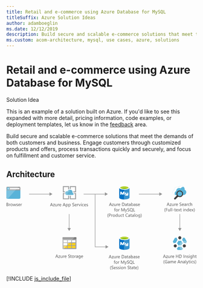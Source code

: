 ```yaml
---
title: Retail and e-commerce using Azure Database for MySQL
titleSuffix: Azure Solution Ideas
author: adamboeglin
ms.date: 12/12/2019
description: Build secure and scalable e-commerce solutions that meet the demands of both customers and business. Engage customers through customized products and offers, process transactions quickly and securely, and focus on fulfillment and customer service.
ms.custom: acom-architecture, mysql, use cases, azure, solutions
---
```

# Retail and e-commerce using Azure Database for MySQL

<div class="alert">
    <p class="alert-title">
        <span class="icon is-left" aria-hidden="true">
            <span class="icon docon docon-lightbulb" role="presentation"></span>
        </span>Solution Idea</p>
    <p>This is an example of a solution built on Azure. If you'd like to see this expanded with more detail, pricing information, code examples, or deployment templates, let us know in the <a href="#feedback">feedback</a> area.</p>
</div>

Build secure and scalable e-commerce solutions that meet the demands of both customers and business. Engage customers through customized products and offers, process transactions quickly and securely, and focus on fulfillment and customer service.

## Architecture

<svg class="architecture-diagram" aria-labelledby="retail-and-ecommerce-using-azure-database-for-mysql" height="328" viewbox="0 0 745 328" width="745" xmlns="http://www.w3.org/2000/svg">
    <g fill="none" fill-rule="evenodd" stroke="none" stroke-width="1">
        <path d="M635.497 73.109l-1.938-5.263c-.064-.171-.127-.447-.189-.826h-.035a4.617 4.617 0 01-.198.826l-1.92 5.263h4.28zm3.386 4.763h-1.603l-1.31-3.463h-5.236l-1.232 3.463h-1.61l4.737-12.35h1.498l4.756 12.35zM646.66 69.457l-5.22 7.21h5.168v1.205h-7.244v-.44l5.22-7.174h-4.728v-1.205h6.804zM655.617 77.872h-1.412v-1.395h-.034c-.586 1.067-1.493 1.602-2.723 1.602-2.102 0-3.152-1.253-3.152-3.755v-5.272h1.404V74.1c0 1.86.711 2.79 2.136 2.79.69 0 1.256-.253 1.701-.763.445-.507.668-1.17.668-1.993v-5.082h1.412v8.82zM663.068 70.482c-.247-.19-.604-.285-1.069-.285-.602 0-1.107.285-1.51.853-.406.568-.608 1.345-.608 2.326v4.496h-1.412v-8.82h1.412v1.818h.034c.2-.621.508-1.104.921-1.451a2.103 2.103 0 011.387-.522c.367 0 .65.039.845.12v1.465zM670.01 72.618c-.007-.814-.202-1.449-.591-1.904-.386-.453-.925-.68-1.614-.68-.667 0-1.233.24-1.698.716-.464.476-.75 1.098-.86 1.868h4.763zm1.446 1.197h-6.227c.024.982.288 1.74.793 2.274.505.534 1.2.802 2.084.802.993 0 1.906-.328 2.739-.983v1.327c-.775.563-1.8.844-3.074.844-1.248 0-2.226-.4-2.937-1.201-.714-.803-1.069-1.929-1.069-3.382 0-1.373.39-2.49 1.168-3.354.778-.864 1.743-1.296 2.898-1.296 1.154 0 2.046.374 2.678 1.12.63.744.947 1.783.947 3.108v.741zM678.037 77.372v-1.706c.194.173.43.328.702.467.272.137.56.253.86.349.303.093.606.167.91.219.304.052.586.077.844.077.89 0 1.554-.165 1.995-.495.437-.33.657-.806.657-1.425a1.66 1.66 0 00-.22-.871 2.43 2.43 0 00-.606-.675 6.052 6.052 0 00-.916-.586 86.702 86.702 0 00-1.143-.59c-.43-.22-.833-.44-1.206-.664a5.17 5.17 0 01-.972-.74 3.097 3.097 0 01-.652-.917c-.157-.343-.235-.743-.235-1.202 0-.562.122-1.052.37-1.468a3.17 3.17 0 01.973-1.03c.4-.269.86-.472 1.373-.603a6.283 6.283 0 011.573-.197c1.217 0 2.104.146 2.66.438v1.628c-.729-.504-1.664-.757-2.807-.757-.316 0-.63.032-.947.098a2.707 2.707 0 00-.844.324 1.85 1.85 0 00-.604.577c-.155.235-.232.521-.232.86 0 .315.06.589.177.82a2 2 0 00.521.628c.23.19.51.374.84.55.33.178.71.375 1.141.587.441.219.86.448 1.257.689.396.24.744.508 1.042.801.298.292.536.616.711.973.175.356.262.763.262 1.223 0 .608-.118 1.124-.358 1.545a2.908 2.908 0 01-.964 1.03 4.192 4.192 0 01-1.4.573 7.615 7.615 0 01-1.67.177c-.195 0-.437-.016-.723-.048-.288-.031-.58-.078-.879-.137a7.228 7.228 0 01-.847-.224 2.655 2.655 0 01-.643-.298M693.437 72.618c-.006-.814-.201-1.449-.59-1.904-.386-.453-.926-.68-1.615-.68-.666 0-1.232.24-1.697.716-.465.476-.75 1.098-.86 1.868h4.762zm1.447 1.197h-6.227c.024.982.287 1.74.792 2.274.506.534 1.2.802 2.084.802.993 0 1.907-.328 2.74-.983v1.327c-.775.563-1.801.844-3.075.844-1.247 0-2.225-.4-2.937-1.201-.713-.803-1.068-1.929-1.068-3.382 0-1.373.39-2.49 1.168-3.354.777-.864 1.742-1.296 2.898-1.296 1.154 0 2.046.374 2.677 1.12.631.744.948 1.783.948 3.108v.741zM701.921 73.41l-2.127.293c-.655.092-1.15.254-1.482.487-.333.232-.5.645-.5 1.236 0 .43.154.783.46 1.056.309.271.717.408 1.229.408.7 0 1.28-.246 1.735-.735.457-.493.685-1.113.685-1.866v-.879zm1.412 4.462h-1.412v-1.378h-.034c-.615 1.055-1.52 1.585-2.714 1.585-.878 0-1.566-.232-2.061-.698-.498-.465-.746-1.081-.746-1.851 0-1.65.969-2.607 2.91-2.878l2.645-.37c0-1.499-.606-2.248-1.817-2.248-1.063 0-2.022.361-2.878 1.086v-1.448c.867-.55 1.866-.826 2.998-.826 2.072 0 3.11 1.097 3.11 3.29v5.736zM710.594 70.482c-.247-.19-.603-.285-1.068-.285-.602 0-1.108.285-1.51.853-.407.568-.608 1.345-.608 2.326v4.496h-1.413v-8.82h1.413v1.818h.034c.2-.621.508-1.104.921-1.451a2.103 2.103 0 011.387-.522c.367 0 .65.039.844.12v1.465zM717.907 77.467c-.678.407-1.482.611-2.412.611-1.257 0-2.273-.408-3.045-1.227-.771-.818-1.158-1.877-1.158-3.183 0-1.451.416-2.62 1.249-3.501.831-.88 1.944-1.322 3.333-1.322.775 0 1.458.144 2.05.431v1.447c-.655-.46-1.355-.688-2.101-.688-.902 0-1.64.32-2.219.969-.576.645-.866 1.494-.866 2.545 0 1.033.273 1.847.814 2.445.545.599 1.272.896 2.184.896.77 0 1.493-.256 2.17-.766v1.343zM727.364 77.872h-1.413v-5.081c0-1.839-.682-2.757-2.05-2.757-.689 0-1.268.266-1.74.797-.47.53-.705 1.214-.705 2.045v4.996h-1.414V64.815h1.414v5.701h.034c.678-1.115 1.643-1.67 2.894-1.67 1.987 0 2.98 1.197 2.98 3.592v5.434zM622.896 101.847h-1.257c-1.78-2.032-2.67-4.54-2.67-7.52 0-2.992.89-5.537 2.67-7.639h1.275c-1.804 2.181-2.705 4.724-2.705 7.623 0 2.877.896 5.389 2.687 7.536M630.975 87.997h-4.823v4.273h4.462v1.3h-4.462v5.47h-1.448V86.688h6.271zM640.26 99.04h-1.412v-1.396h-.034c-.586 1.068-1.495 1.602-2.723 1.602-2.102 0-3.153-1.251-3.153-3.755V90.22h1.405v5.048c0 1.86.712 2.79 2.136 2.79.69 0 1.256-.254 1.702-.762.444-.509.667-1.173.667-1.994v-5.082h1.412v8.82zM643.111 99.04h1.412V85.983h-1.412zM647.384 99.04h1.412V85.983h-1.412zM651.466 94.681h4.702v-1.11h-4.702zM662.8 98.953c-.333.184-.772.276-1.317.276-1.545 0-2.317-.862-2.317-2.584v-5.22h-1.516v-1.206h1.516v-2.153l1.412-.456v2.609h2.223v1.206h-2.223v4.97c0 .59.1 1.013.302 1.267.2.252.533.378 1 .378.355 0 .662-.097.92-.293v1.206zM670.19 93.785c-.006-.815-.202-1.45-.59-1.904-.387-.452-.925-.68-1.614-.68a2.28 2.28 0 00-1.698.716c-.465.477-.752 1.1-.86 1.868h4.762zm1.447 1.197h-6.227c.023.982.287 1.74.793 2.274.504.535 1.2.802 2.084.802.993 0 1.906-.328 2.739-.983v1.327c-.775.562-1.8.844-3.074.844-1.248 0-2.227-.4-2.937-1.202-.714-.8-1.069-1.927-1.069-3.38 0-1.373.39-2.49 1.167-3.356.778-.863 1.744-1.295 2.899-1.295 1.154 0 2.047.373 2.677 1.12.632.746.948 1.783.948 3.108v.741zM680.216 90.22l-2.963 4.461 2.911 4.358h-1.645l-1.731-2.86c-.11-.178-.238-.402-.387-.671h-.035c-.03.051-.164.275-.405.671l-1.765 2.86h-1.628l3.005-4.324-2.876-4.496h1.645l1.705 3.016c.127.223.25.453.37.687h.036l2.204-3.703h1.559zM685.961 98.953c-.334.184-.772.276-1.318.276-1.543 0-2.317-.862-2.317-2.584v-5.22h-1.516v-1.206h1.516v-2.153l1.412-.456v2.609h2.223v1.206h-2.223v4.97c0 .59.101 1.013.303 1.267.2.252.533.378.999.378.355 0 .663-.097.921-.293v1.206zM692.68 99.04h1.412v-8.82h-1.413v8.82zm.723-11.06a.895.895 0 01-.647-.259.872.872 0 01-.267-.654c0-.264.09-.483.267-.658a.89.89 0 01.647-.264.914.914 0 01.93.922c0 .252-.091.47-.271.646a.907.907 0 01-.66.267zM704.272 99.04h-1.412v-5.03c0-1.873-.684-2.81-2.05-2.81-.707 0-1.29.267-1.753.797-.462.532-.693 1.202-.693 2.012v5.03h-1.413v-8.82h1.413v1.465h.034c.666-1.114 1.63-1.671 2.895-1.671.963 0 1.702.311 2.213.933.51.624.766 1.524.766 2.702v5.391zM713.049 95.051v-1.3c0-.713-.236-1.315-.707-1.81-.471-.492-1.067-.74-1.79-.74-.862 0-1.54.316-2.034.947-.492.632-.74 1.506-.74 2.619 0 1.016.237 1.819.71 2.409.475.587 1.11.882 1.909.882.786 0 1.425-.285 1.915-.853.493-.569.737-1.288.737-2.154zm1.412 3.988h-1.412v-1.498h-.034c-.655 1.136-1.666 1.705-3.033 1.705-1.107 0-1.994-.395-2.656-1.185-.664-.788-.995-1.864-.995-3.225 0-1.458.368-2.627 1.102-3.505.735-.879 1.714-1.318 2.937-1.318 1.211 0 2.093.476 2.645 1.43h.034v-5.461h1.412v13.057zM722.963 93.785c-.007-.815-.202-1.45-.591-1.904-.386-.452-.925-.68-1.614-.68-.667 0-1.232.238-1.697.716-.465.477-.751 1.1-.861 1.868h4.763zm1.446 1.197h-6.227c.024.982.288 1.74.793 2.274.505.535 1.2.802 2.084.802.993 0 1.906-.328 2.739-.983v1.327c-.775.562-1.8.844-3.074.844-1.248 0-2.225-.4-2.937-1.202-.713-.8-1.069-1.927-1.069-3.38 0-1.373.39-2.49 1.168-3.356.778-.863 1.743-1.295 2.898-1.295 1.154 0 2.046.373 2.678 1.12.63.746.947 1.783.947 3.108v.741zM732.988 90.22l-2.963 4.461 2.912 4.358h-1.646l-1.731-2.86c-.11-.178-.238-.402-.387-.671h-.035c-.028.051-.164.275-.405.671l-1.765 2.86h-1.628l3.005-4.324-2.876-4.496h1.645l1.705 3.016c.126.223.25.453.37.687h.036l2.205-3.703h1.558zM734.676 101.847h-1.257c1.792-2.147 2.688-4.66 2.688-7.536 0-2.899-.903-5.442-2.706-7.623h1.275c1.792 2.102 2.688 4.647 2.688 7.64 0 2.98-.896 5.487-2.688 7.519M621.02 275.946l-1.938-5.263c-.064-.17-.127-.447-.189-.826h-.035a4.73 4.73 0 01-.198.826l-1.92 5.263h4.28zm3.385 4.763h-1.602l-1.31-3.462h-5.236l-1.232 3.462h-1.61l4.737-12.35h1.498l4.755 12.35zM632.182 272.294l-5.22 7.21h5.169v1.206h-7.244v-.44l5.22-7.174h-4.728v-1.206h6.803zM641.14 280.71h-1.412v-1.395h-.035c-.585 1.067-1.494 1.601-2.722 1.601-2.102 0-3.153-1.252-3.153-3.755v-5.271h1.405v5.047c0 1.86.71 2.79 2.136 2.79.689 0 1.256-.254 1.7-.763.446-.507.669-1.171.669-1.993v-5.081h1.412v8.82zM648.59 273.32c-.247-.19-.603-.285-1.068-.285-.603 0-1.108.284-1.512.853-.405.568-.606 1.344-.606 2.326v4.495h-1.413v-8.82h1.413v1.819h.034c.2-.622.507-1.104.92-1.453.415-.347.876-.52 1.388-.52.367 0 .649.038.844.12v1.464zM655.532 275.455c-.006-.815-.203-1.45-.59-1.903-.387-.454-.925-.68-1.615-.68-.666 0-1.232.237-1.697.715-.465.476-.752 1.099-.86 1.868h4.762zm1.447 1.197h-6.227c.023.982.287 1.74.792 2.275.504.534 1.2.801 2.084.801.993 0 1.907-.328 2.74-.983v1.327c-.775.562-1.8.844-3.075.844-1.247 0-2.226-.4-2.937-1.202-.713-.801-1.068-1.928-1.068-3.38 0-1.374.39-2.49 1.167-3.356.778-.863 1.743-1.295 2.899-1.295 1.154 0 2.046.373 2.677 1.12.631.745.948 1.783.948 3.109v.74zM673.422 280.71h-1.447v-5.634h-6.392v5.633h-1.446v-12.351h1.446v5.418h6.392v-5.418h1.447zM678.107 269.667v9.734h1.843c1.62 0 2.88-.435 3.782-1.302.9-.867 1.352-2.096 1.352-3.685 0-3.165-1.684-4.747-5.048-4.747h-1.929zm-1.446 11.043v-12.352h3.41c4.352 0 6.528 2.007 6.528 6.02 0 1.907-.603 3.439-1.813 4.596-1.208 1.157-2.826 1.736-4.853 1.736h-3.272zM693.861 280.71h1.447v-12.352h-1.447zM705.686 280.71h-1.412v-5.03c0-1.874-.684-2.809-2.05-2.809-.707 0-1.29.266-1.754.796-.461.532-.692 1.202-.692 2.013v5.03h-1.414v-8.82h1.414v1.464h.034c.665-1.115 1.63-1.671 2.894-1.671.964 0 1.701.311 2.214.934.51.623.766 1.523.766 2.701v5.391zM707.813 280.39v-1.515c.77.568 1.616.853 2.542.853 1.24 0 1.86-.413 1.86-1.241 0-.236-.053-.435-.16-.599a1.569 1.569 0 00-.431-.434 3.308 3.308 0 00-.637-.342c-.244-.1-.507-.205-.787-.313a10.006 10.006 0 01-1.03-.47 3.142 3.142 0 01-.742-.533 2 2 0 01-.447-.677c-.1-.253-.15-.548-.15-.887 0-.413.095-.78.284-1.099.19-.318.442-.586.758-.801a3.53 3.53 0 011.08-.485c.406-.11.824-.164 1.254-.164.763 0 1.447.131 2.05.396v1.43c-.65-.426-1.395-.638-2.24-.638a2.6 2.6 0 00-.714.091 1.72 1.72 0 00-.548.255 1.18 1.18 0 00-.353.39c-.083.153-.124.32-.124.505 0 .228.041.422.124.577.083.155.206.293.367.414.16.12.355.228.586.326.228.098.49.204.784.319.389.15.74.303 1.05.46.31.16.574.336.793.534.217.199.385.427.503.685.118.26.177.566.177.923 0 .436-.097.814-.29 1.136a2.472 2.472 0 01-.77.801c-.322.212-.692.37-1.11.474-.42.104-.86.155-1.319.155-.908 0-1.694-.176-2.36-.525M715.833 280.71h1.412v-8.82h-1.412v8.82zm.723-11.06a.898.898 0 01-.914-.913c0-.265.09-.484.267-.659a.886.886 0 01.647-.262c.258 0 .477.087.657.262a.877.877 0 01.273.66c0 .251-.091.467-.273.645a.907.907 0 01-.657.268zM726.22 276.722v-1.3c0-.702-.237-1.301-.711-1.801s-1.063-.75-1.77-.75c-.873 0-1.556.318-2.05.951-.494.635-.741 1.524-.741 2.667 0 .982.237 1.767.71 2.356.474.588 1.102.883 1.883.883.792 0 1.438-.282 1.933-.844.497-.563.746-1.284.746-2.162zm1.412 3.28c0 3.24-1.55 4.859-4.65 4.859-1.093 0-2.045-.207-2.86-.62v-1.412c.992.55 1.94.826 2.842.826 2.17 0 3.256-1.154 3.256-3.462v-.965h-.034c-.673 1.125-1.684 1.688-3.033 1.688-1.098 0-1.98-.392-2.649-1.176-.667-.784-1.003-1.837-1.003-3.156 0-1.5.36-2.691 1.08-3.574.722-.885 1.707-1.327 2.96-1.327 1.188 0 2.07.476 2.645 1.43h.034v-1.223h1.412v8.113zM737.813 280.71H736.4v-5.082c0-1.838-.684-2.757-2.05-2.757-.689 0-1.27.266-1.74.796-.47.532-.705 1.214-.705 2.047v4.995h-1.414v-13.057h1.414v5.702h.034c.676-1.115 1.642-1.671 2.894-1.671 1.986 0 2.98 1.197 2.98 3.592v5.434zM744.565 280.623c-.333.184-.772.276-1.317.276-1.545 0-2.318-.862-2.318-2.584v-5.22h-1.515v-1.206h1.515v-2.153l1.413-.456v2.61h2.222v1.205h-2.222v4.97c0 .59.1 1.012.302 1.267.2.252.533.378 1 .378.355 0 .662-.099.92-.293v1.206zM619.232 304.684h-1.257c-1.78-2.032-2.67-4.54-2.67-7.519 0-2.992.89-5.538 2.67-7.64h1.275c-1.803 2.182-2.705 4.723-2.705 7.624 0 2.876.895 5.387 2.687 7.535M630.274 301.033c-1.24.7-2.618 1.05-4.134 1.05-1.763 0-3.19-.568-4.276-1.706-1.089-1.136-1.633-2.64-1.633-4.513 0-1.911.604-3.48 1.814-4.707 1.208-1.226 2.74-1.838 4.594-1.838 1.344 0 2.472.218 3.385.655v1.601c-.999-.632-2.182-.947-3.549-.947-1.382 0-2.517.476-3.402 1.43-.883.952-1.327 2.187-1.327 3.703 0 1.562.412 2.79 1.233 3.681.821.894 1.935 1.341 3.341 1.341.965 0 1.8-.194 2.507-.577v-3.462h-2.705v-1.31h4.152v5.599zM637.853 297.415l-2.126.292c-.656.092-1.15.255-1.482.487-.333.233-.5.645-.5 1.237 0 .43.153.782.46 1.055.308.272.718.41 1.228.41.702 0 1.28-.248 1.736-.738.456-.491.684-1.113.684-1.865v-.878zm1.413 4.462h-1.413v-1.379h-.034c-.614 1.056-1.518 1.585-2.714 1.585-.878 0-1.566-.232-2.06-.698-.499-.465-.747-1.082-.747-1.85 0-1.65.97-2.609 2.91-2.878l2.645-.37c0-1.499-.604-2.249-1.816-2.249-1.063 0-2.021.362-2.878 1.086v-1.447c.868-.55 1.867-.827 2.997-.827 2.074 0 3.11 1.096 3.11 3.29v5.737zM654.45 301.877h-1.412v-5.065c0-.977-.15-1.683-.45-2.118-.303-.438-.81-.656-1.523-.656-.602 0-1.114.276-1.536.828-.422.55-.633 1.21-.633 1.98v5.03h-1.413v-5.236c0-1.735-.669-2.602-2.007-2.602-.62 0-1.131.26-1.533.779-.401.522-.603 1.197-.603 2.03v5.03h-1.412v-8.82h1.412v1.395h.034c.627-1.068 1.54-1.602 2.74-1.602a2.54 2.54 0 012.497 1.826c.655-1.219 1.631-1.826 2.928-1.826 1.942 0 2.912 1.197 2.912 3.592v5.435zM662.762 296.623c-.005-.816-.201-1.45-.59-1.904-.386-.454-.925-.68-1.615-.68a2.28 2.28 0 00-1.697.715c-.465.476-.75 1.099-.86 1.869h4.762zm1.447 1.197h-6.227c.024.981.289 1.74.793 2.274.505.534 1.2.801 2.084.801.994 0 1.907-.327 2.739-.983v1.327c-.775.562-1.8.844-3.075.844-1.246 0-2.225-.4-2.937-1.202-.711-.801-1.068-1.927-1.068-3.38 0-1.374.39-2.49 1.168-3.355.777-.864 1.742-1.296 2.898-1.296 1.154 0 2.047.373 2.677 1.12.633.745.948 1.783.948 3.109v.74zM677.542 297.114l-1.937-5.263c-.063-.172-.126-.448-.19-.827h-.035a4.51 4.51 0 01-.198.827l-1.92 5.263h4.28zm3.386 4.762h-1.603l-1.309-3.462h-5.236l-1.233 3.462h-1.61l4.738-12.35h1.498l4.755 12.35zM689.876 301.877h-1.412v-5.03c0-1.874-.683-2.809-2.05-2.809-.707 0-1.29.266-1.753.797-.462.531-.693 1.202-.693 2.012v5.03h-1.413v-8.82h1.413v1.464h.034c.667-1.115 1.632-1.67 2.894-1.67.964 0 1.703.31 2.214.933.512.624.766 1.523.766 2.701v5.392zM697.439 297.415l-2.127.292c-.655.092-1.15.255-1.482.487-.333.233-.5.645-.5 1.237 0 .43.153.782.46 1.055.308.272.718.41 1.228.41.702 0 1.28-.248 1.736-.738.456-.491.685-1.113.685-1.865v-.878zm1.412 4.462h-1.412v-1.379h-.034c-.615 1.056-1.519 1.585-2.714 1.585-.879 0-1.567-.232-2.062-.698-.497-.465-.746-1.082-.746-1.85 0-1.65.97-2.609 2.91-2.878l2.646-.37c0-1.499-.605-2.249-1.817-2.249-1.062 0-2.021.362-2.878 1.086v-1.447c.868-.55 1.867-.827 2.997-.827 2.074 0 3.11 1.096 3.11 3.29v5.737zM701.513 301.877h1.412V288.82h-1.412zM712.804 293.057l-4.057 10.232c-.723 1.826-1.74 2.74-3.049 2.74-.367 0-.674-.039-.921-.113v-1.266c.305.103.583.155.835.155.712 0 1.246-.426 1.602-1.274l.707-1.672-3.445-8.802h1.567l2.385 6.787c.03.086.091.31.182.672h.051c.03-.138.086-.357.173-.655l2.506-6.804h1.464zM718.463 301.79c-.333.184-.771.276-1.318.276-1.543 0-2.317-.861-2.317-2.584v-5.22h-1.516v-1.206h1.516v-2.153l1.412-.456v2.61h2.223v1.205h-2.223v4.97c0 .59.101 1.012.303 1.267.201.252.533.378.999.378.357 0 .663-.098.921-.292v1.205zM720.35 301.877h1.412v-8.82h-1.412v8.82zm.723-11.059a.898.898 0 01-.914-.913c0-.265.091-.484.267-.66a.89.89 0 01.647-.262.91.91 0 01.659.263c.181.175.27.394.27.659 0 .252-.089.467-.27.646a.91.91 0 01-.66.267zM730.633 301.472c-.676.407-1.481.61-2.411.61-1.258 0-2.273-.409-3.044-1.226-.773-.82-1.16-1.879-1.16-3.183 0-1.453.417-2.62 1.249-3.501.833-.881 1.944-1.322 3.334-1.322.775 0 1.459.143 2.05.43v1.447c-.655-.46-1.356-.688-2.102-.688-.9 0-1.64.322-2.217.968-.577.646-.867 1.495-.867 2.546 0 1.033.272 1.847.815 2.446.543.597 1.27.896 2.182.896.771 0 1.495-.256 2.171-.766v1.343zM732.235 301.558v-1.516c.77.568 1.617.853 2.542.853 1.24 0 1.86-.413 1.86-1.24 0-.236-.054-.436-.16-.6a1.586 1.586 0 00-.43-.434 3.346 3.346 0 00-.637-.341c-.245-.1-.507-.206-.788-.314a9.977 9.977 0 01-1.03-.47 3.091 3.091 0 01-.74-.533 1.981 1.981 0 01-.448-.677 2.386 2.386 0 01-.151-.887c0-.413.094-.78.283-1.098.19-.32.444-.586.759-.802a3.55 3.55 0 011.081-.485c.406-.11.823-.164 1.252-.164.765 0 1.448.131 2.05.396v1.43c-.647-.426-1.394-.638-2.239-.638-.263 0-.501.03-.714.091-.212.06-.396.145-.547.255-.152.108-.27.24-.353.39-.084.153-.126.32-.126.506 0 .228.042.422.126.577.082.155.206.292.366.413.161.12.356.228.586.326.229.098.49.204.783.319.39.15.741.304 1.051.461.31.159.575.335.793.533.218.2.385.427.504.686.117.26.176.565.176.922 0 .436-.097.814-.288 1.136a2.476 2.476 0 01-.772.802c-.32.211-.691.37-1.11.473a5.48 5.48 0 01-1.319.155c-.907 0-1.693-.176-2.36-.525M740.288 304.684h-1.257c1.792-2.148 2.688-4.659 2.688-7.535 0-2.9-.901-5.442-2.706-7.623h1.275c1.792 2.101 2.688 4.647 2.688 7.639 0 2.98-.896 5.487-2.688 7.52M409.814 73.354l-1.938-5.263c-.063-.171-.126-.447-.189-.827h-.035a4.51 4.51 0 01-.198.827l-1.92 5.263h4.28zm3.386 4.762h-1.603l-1.31-3.462h-5.235l-1.233 3.462h-1.61l4.737-12.35h1.499l4.755 12.35zM420.977 69.702l-5.22 7.21h5.168v1.205h-7.244v-.44l5.22-7.174h-4.728v-1.206h6.804zM429.934 78.117h-1.412v-1.395h-.034c-.586 1.067-1.493 1.601-2.723 1.601-2.102 0-3.152-1.252-3.152-3.754v-5.272h1.404v5.047c0 1.86.712 2.791 2.136 2.791.69 0 1.256-.254 1.702-.763.444-.508.667-1.172.667-1.994v-5.081h1.412v8.82zM437.385 70.727c-.246-.19-.604-.285-1.069-.285-.602 0-1.106.285-1.51.853-.405.568-.608 1.344-.608 2.326v4.496h-1.412v-8.82h1.412v1.818h.034c.202-.621.508-1.104.921-1.453a2.11 2.11 0 011.387-.52c.368 0 .65.039.845.12v1.465zM444.327 72.863c-.005-.815-.202-1.45-.59-1.904-.387-.454-.926-.68-1.615-.68a2.28 2.28 0 00-1.697.715c-.465.477-.751 1.099-.861 1.869h4.763zm1.446 1.197h-6.227c.024.981.289 1.74.793 2.274.505.534 1.2.801 2.084.801.994 0 1.907-.327 2.739-.982v1.326c-.775.562-1.8.845-3.074.845-1.246 0-2.225-.401-2.937-1.202-.712-.802-1.069-1.928-1.069-3.38 0-1.374.39-2.49 1.168-3.356.778-.863 1.743-1.295 2.898-1.295 1.154 0 2.048.372 2.678 1.12.632.744.947 1.782.947 3.108v.74zM454.378 67.075v9.733h1.843c1.62 0 2.88-.435 3.782-1.301.902-.867 1.352-2.097 1.352-3.686 0-3.165-1.683-4.746-5.048-4.746h-1.929zm-1.446 11.042V65.766h3.41c4.354 0 6.528 2.007 6.528 6.02 0 1.906-.603 3.438-1.812 4.595-1.21 1.158-2.826 1.736-4.854 1.736h-3.272zM470.01 73.655l-2.126.293c-.655.092-1.15.254-1.482.486-.332.233-.5.645-.5 1.237 0 .43.154.783.461 1.055.308.272.717.41 1.227.41.702 0 1.28-.248 1.737-.738.456-.491.684-1.112.684-1.865v-.878zm1.413 4.462h-1.412v-1.379h-.034c-.615 1.056-1.519 1.585-2.714 1.585-.878 0-1.566-.231-2.062-.698-.497-.465-.745-1.082-.745-1.85 0-1.65.97-2.609 2.91-2.878l2.645-.37c0-1.499-.605-2.248-1.817-2.248-1.062 0-2.021.361-2.878 1.086v-1.448c.868-.55 1.867-.827 2.998-.827 2.073 0 3.11 1.097 3.11 3.29v5.737zM478.176 78.03c-.333.185-.771.277-1.318.277-1.543 0-2.317-.862-2.317-2.585v-5.22h-1.516v-1.205h1.516v-2.154l1.412-.456v2.61h2.223v1.205h-2.223v4.971c0 .59.101 1.012.303 1.266.201.252.533.378.999.378.356 0 .663-.098.92-.292v1.206zM484.963 73.655l-2.127.293c-.655.092-1.149.254-1.482.486-.332.233-.5.645-.5 1.237 0 .43.154.783.461 1.055.308.272.717.41 1.228.41.701 0 1.28-.248 1.736-.738.456-.491.684-1.112.684-1.865v-.878zm1.412 4.462h-1.412v-1.379h-.034c-.615 1.056-1.518 1.585-2.714 1.585-.878 0-1.566-.231-2.061-.698-.498-.465-.746-1.082-.746-1.85 0-1.65.97-2.609 2.91-2.878l2.645-.37c0-1.499-.605-2.248-1.817-2.248-1.062 0-2.02.361-2.878 1.086v-1.448c.868-.55 1.868-.827 2.998-.827 2.074 0 3.11 1.097 3.11 3.29v5.737zM490.45 73.285v1.232c0 .728.236 1.347.71 1.855.474.509 1.076.763 1.804.763.857 0 1.526-.327 2.013-.982.485-.654.727-1.565.727-2.73 0-.982-.227-1.752-.68-2.31-.453-.556-1.07-.834-1.844-.834-.82 0-1.482.286-1.98.856-.501.572-.75 1.288-.75 2.15m.034 3.557h-.034v1.275h-1.413V65.06h1.413v5.787h.034c.695-1.17 1.712-1.757 3.049-1.757 1.132 0 2.017.395 2.658 1.184.639.79.959 1.848.959 3.175 0 1.475-.358 2.656-1.076 3.543-.717.887-1.7 1.331-2.946 1.331-1.165 0-2.046-.495-2.644-1.481M504.075 73.655l-2.126.293c-.656.092-1.15.254-1.482.486-.333.233-.5.645-.5 1.237 0 .43.153.783.46 1.055.308.272.718.41 1.228.41.702 0 1.28-.248 1.736-.738.456-.491.684-1.112.684-1.865v-.878zm1.413 4.462h-1.413v-1.379h-.034c-.614 1.056-1.518 1.585-2.714 1.585-.878 0-1.566-.231-2.06-.698-.499-.465-.747-1.082-.747-1.85 0-1.65.97-2.609 2.91-2.878l2.645-.37c0-1.499-.604-2.248-1.816-2.248-1.063 0-2.021.361-2.878 1.086v-1.448c.868-.55 1.867-.827 2.997-.827 2.074 0 3.11 1.097 3.11 3.29v5.737zM507.615 77.798v-1.516c.77.569 1.617.853 2.542.853 1.24 0 1.86-.413 1.86-1.24 0-.236-.054-.435-.16-.6a1.586 1.586 0 00-.43-.434 3.346 3.346 0 00-.637-.341 49.54 49.54 0 00-.788-.314 9.977 9.977 0 01-1.03-.47 3.091 3.091 0 01-.74-.533 1.981 1.981 0 01-.448-.677 2.386 2.386 0 01-.151-.887c0-.413.094-.78.283-1.098.19-.319.444-.586.759-.802a3.55 3.55 0 011.081-.485c.406-.11.823-.163 1.252-.163.765 0 1.448.13 2.05.395v1.43c-.647-.426-1.394-.637-2.239-.637-.263 0-.501.03-.714.09-.212.06-.396.145-.547.255-.152.108-.27.24-.353.39-.084.153-.126.32-.126.506 0 .228.042.422.126.577.082.155.206.292.366.413.161.12.356.228.586.326.229.099.49.205.783.32.391.15.741.303 1.051.46.31.16.575.335.793.533.218.2.385.427.504.686.117.26.176.565.176.922 0 .436-.097.814-.288 1.137a2.476 2.476 0 01-.772.8c-.32.213-.691.371-1.11.475a5.48 5.48 0 01-1.319.155c-.907 0-1.693-.177-2.36-.526M521.276 72.863c-.005-.815-.202-1.45-.59-1.904-.387-.454-.926-.68-1.615-.68a2.28 2.28 0 00-1.697.715c-.465.477-.751 1.099-.861 1.869h4.763zm1.446 1.197h-6.227c.024.981.289 1.74.793 2.274.505.534 1.2.801 2.084.801.994 0 1.907-.327 2.739-.982v1.326c-.775.562-1.8.845-3.074.845-1.246 0-2.225-.401-2.937-1.202-.712-.802-1.069-1.928-1.069-3.38 0-1.374.39-2.49 1.168-3.356.778-.863 1.743-1.295 2.898-1.295 1.154 0 2.048.372 2.678 1.12.632.744.947 1.782.947 3.108v.74zM427.428 87.467a1.883 1.883 0 00-.939-.233c-.986 0-1.482.623-1.482 1.87v1.36h2.068v1.206h-2.068v7.614h-1.403V91.67h-1.507v-1.206h1.507v-1.43c0-.925.267-1.654.801-2.192.533-.537 1.201-.805 1.999-.805.43 0 .772.051 1.024.155v1.275zM432.38 91.446c-.907 0-1.624.309-2.153.925-.528.619-.792 1.47-.792 2.555 0 1.045.267 1.869.8 2.472.535.602 1.25.904 2.145.904.914 0 1.616-.296 2.107-.887.491-.591.736-1.433.736-2.524 0-1.103-.245-1.952-.736-2.549-.491-.599-1.193-.896-2.107-.896m-.103 8.045c-1.303 0-2.344-.412-3.122-1.237-.779-.823-1.167-1.915-1.167-3.276 0-1.482.405-2.64 1.215-3.471.809-.833 1.902-1.249 3.28-1.249 1.316 0 2.342.404 3.08 1.215.737.808 1.106 1.931 1.106 3.366 0 1.408-.397 2.534-1.192 3.38-.796.849-1.862 1.272-3.2 1.272M443.526 91.894c-.246-.189-.604-.285-1.069-.285-.602 0-1.106.285-1.51.853-.405.569-.608 1.345-.608 2.326v4.496h-1.412v-8.82h1.412v1.818h.034c.202-.621.508-1.104.921-1.453a2.11 2.11 0 011.387-.52c.368 0 .65.04.845.121v1.464zM462.672 99.284h-1.438v-8.286c0-.655.041-1.455.12-2.402h-.034c-.138.555-.26.955-.37 1.197l-4.22 9.491h-.706l-4.212-9.423c-.121-.275-.244-.697-.37-1.265h-.035c.047.492.068 1.3.068 2.42v8.268h-1.395V86.933h1.912l3.79 8.613c.293.66.482 1.154.568 1.481h.052a25.72 25.72 0 01.594-1.515l3.867-8.58h1.81v12.352zM472.75 90.464l-4.057 10.232c-.724 1.826-1.74 2.74-3.05 2.74-.366 0-.674-.038-.92-.113v-1.266c.304.104.583.155.835.155.712 0 1.246-.426 1.601-1.274l.707-1.672-3.445-8.802h1.568l2.385 6.788c.03.085.09.31.181.671h.052c.029-.137.086-.356.173-.655l2.506-6.804h1.464zM473.878 98.784v-1.706c.195.173.43.328.703.467.271.137.56.253.86.347.302.095.605.17.91.22.304.053.585.078.843.078.891 0 1.555-.165 1.995-.495.438-.33.658-.806.658-1.425 0-.334-.072-.624-.22-.871a2.477 2.477 0 00-.607-.677 6.086 6.086 0 00-.916-.584 79.468 79.468 0 00-1.143-.59c-.43-.22-.831-.44-1.206-.664a5.211 5.211 0 01-.972-.74 3.076 3.076 0 01-.65-.918c-.16-.342-.237-.742-.237-1.2 0-.564.123-1.053.37-1.47.247-.416.572-.76.973-1.03.402-.269.86-.47 1.374-.602a6.209 6.209 0 011.572-.197c1.218 0 2.105.146 2.66.438v1.628c-.728-.505-1.664-.757-2.807-.757-.315 0-.63.032-.947.098a2.688 2.688 0 00-.844.324c-.246.148-.449.34-.604.577-.155.234-.232.521-.232.86 0 .315.06.589.177.82.117.227.292.438.521.628.23.19.51.373.84.55.33.178.71.374 1.141.587.442.218.86.448 1.258.689.395.24.744.508 1.042.801.298.292.535.616.71.973.175.355.262.763.262 1.223 0 .608-.118 1.123-.356 1.545a2.94 2.94 0 01-.964 1.03 4.226 4.226 0 01-1.401.573 7.615 7.615 0 01-1.671.177c-.194 0-.436-.016-.723-.049a9.368 9.368 0 01-.878-.137 6.882 6.882 0 01-.848-.224 2.654 2.654 0 01-.643-.297M488.908 88.035c-1.297 0-2.351.468-3.161 1.404-.81.935-1.215 2.165-1.215 3.687 0 1.515.394 2.741 1.18 3.678.793.923 1.824 1.387 3.093 1.387 1.355 0 2.424-.444 3.204-1.327.78-.885 1.171-2.123 1.171-3.712 0-1.637-.379-2.898-1.137-3.781-.758-.89-1.802-1.336-3.135-1.336m-.103 11.456c-1.746 0-3.15-.577-4.213-1.731-1.05-1.154-1.576-2.657-1.576-4.505 0-1.993.538-3.578 1.612-4.755 1.08-1.183 2.54-1.774 4.383-1.774 1.701 0 3.073.574 4.118 1.723 1.046 1.147 1.567 2.65 1.567 4.504 0 2.016-.534 3.61-1.603 4.78a4.76 4.76 0 01-.808.724l3.47 2.49h-2.626l-2.326-1.74a6.672 6.672 0 01-1.998.284M503.533 99.284h-6.408V86.933h1.446v11.042h4.962zM399.892 123.259h-1.258c-1.779-2.032-2.67-4.54-2.67-7.52 0-2.99.891-5.537 2.67-7.639h1.276c-1.803 2.183-2.706 4.724-2.706 7.623 0 2.877.896 5.389 2.688 7.536M403.148 109.41v5.064h1.515c1 0 1.763-.228 2.289-.684.525-.457.787-1.101.787-1.935 0-1.63-.965-2.446-2.894-2.446h-1.697zm0 6.373v4.669H401.7V108.1h3.393c1.322 0 2.344.323 3.07.965.728.643 1.09 1.55 1.09 2.722 0 1.17-.404 2.13-1.209 2.876-.807.747-1.896 1.12-3.27 1.12h-1.627zM415.99 113.061c-.246-.189-.604-.285-1.069-.285-.602 0-1.106.285-1.51.853-.405.569-.608 1.345-.608 2.326v4.496h-1.412v-8.82h1.412v1.818h.034c.202-.62.508-1.103.921-1.451a2.105 2.105 0 011.387-.522c.368 0 .65.04.845.121v1.464zM421.08 112.613c-.907 0-1.624.309-2.153.926-.528.618-.793 1.468-.793 2.554 0 1.046.267 1.869.802 2.472.534.603 1.248.904 2.144.904.914 0 1.615-.295 2.107-.887.491-.59.736-1.432.736-2.524 0-1.102-.245-1.95-.736-2.549-.492-.597-1.193-.896-2.107-.896m-.103 8.045c-1.303 0-2.344-.412-3.122-1.236-.78-.824-1.167-1.916-1.167-3.277 0-1.482.404-2.638 1.214-3.471.81-.832 1.903-1.249 3.281-1.249 1.316 0 2.341.405 3.08 1.215.737.809 1.106 1.933 1.106 3.366 0 1.41-.397 2.534-1.192 3.382-.796.847-1.862 1.27-3.2 1.27M433.741 116.463v-1.3c0-.712-.235-1.314-.707-1.81-.47-.492-1.067-.74-1.79-.74-.862 0-1.538.316-2.034.947-.492.633-.74 1.506-.74 2.619 0 1.016.238 1.819.711 2.409.474.587 1.11.882 1.908.882.787 0 1.425-.285 1.916-.853.492-.569.736-1.287.736-2.154zm1.413 3.988h-1.413v-1.498h-.034c-.655 1.137-1.665 1.705-3.033 1.705-1.107 0-1.993-.395-2.656-1.183-.662-.79-.995-1.866-.995-3.227 0-1.458.368-2.627 1.103-3.505.735-.878 1.713-1.318 2.937-1.318 1.212 0 2.092.477 2.644 1.43h.034v-5.46h1.413v13.056zM445.145 120.451h-1.413v-1.395h-.034c-.585 1.068-1.493 1.602-2.722 1.602-2.102 0-3.153-1.251-3.153-3.755v-5.272h1.405v5.048c0 1.86.712 2.79 2.136 2.79.689 0 1.256-.253 1.702-.762.443-.507.666-1.171.666-1.994v-5.082h1.413v8.82zM454.008 120.046c-.677.409-1.482.611-2.412.611-1.257 0-2.273-.408-3.044-1.225-.772-.82-1.16-1.88-1.16-3.184 0-1.452.418-2.62 1.25-3.5.832-.883 1.944-1.324 3.333-1.324.775 0 1.46.144 2.05.431v1.447c-.655-.459-1.355-.688-2.101-.688-.901 0-1.64.322-2.218.969-.577.646-.867 1.494-.867 2.545 0 1.033.273 1.848.816 2.445.543.599 1.27.896 2.182.896.77 0 1.494-.254 2.17-.766v1.343zM460.235 120.365c-.333.184-.771.276-1.318.276-1.543 0-2.317-.862-2.317-2.584v-5.22h-1.516v-1.206h1.516v-2.153l1.412-.456v2.609h2.223v1.206h-2.223v4.97c0 .591.101 1.013.303 1.267.201.253.533.378.999.378.357 0 .663-.097.921-.293v1.206zM475.549 119.934c-.914.483-2.05.724-3.41.724-1.758 0-3.165-.565-4.222-1.696-1.056-1.132-1.583-2.616-1.583-4.454 0-1.975.593-3.57 1.782-4.788 1.189-1.217 2.695-1.827 4.521-1.827 1.172 0 2.143.17 2.912.509v1.54c-.883-.492-1.861-.74-2.928-.74-1.418 0-2.568.474-3.45 1.421-.882.948-1.322 2.214-1.322 3.8 0 1.504.412 2.703 1.236 3.595.823.893 1.905 1.34 3.242 1.34 1.241 0 2.315-.277 3.222-.827v1.403zM482.775 115.99l-2.126.292c-.656.093-1.15.256-1.482.488-.333.233-.5.645-.5 1.236 0 .43.153.782.46 1.055.308.271.718.409 1.228.409.702 0 1.28-.246 1.736-.736.456-.492.684-1.113.684-1.866v-.878zm1.413 4.461h-1.413v-1.378h-.034c-.615 1.057-1.518 1.585-2.714 1.585-.878 0-1.566-.232-2.061-.698-.498-.465-.746-1.081-.746-1.851 0-1.648.97-2.607 2.91-2.878l2.645-.37c0-1.498-.604-2.248-1.817-2.248-1.062 0-2.02.362-2.877 1.086v-1.448c.868-.55 1.867-.826 2.997-.826 2.074 0 3.11 1.097 3.11 3.29v5.736zM490.94 120.365c-.332.184-.77.276-1.317.276-1.544 0-2.317-.862-2.317-2.584v-5.22h-1.516v-1.206h1.516v-2.153l1.412-.456v2.609h2.223v1.206h-2.223v4.97c0 .591.1 1.013.302 1.267.202.253.533.378 1 .378.356 0 .662-.097.92-.293v1.206zM497.728 115.99l-2.127.292c-.655.093-1.15.256-1.482.488-.333.233-.5.645-.5 1.236 0 .43.154.782.461 1.055.307.271.717.409 1.227.409.702 0 1.28-.246 1.736-.736.457-.492.685-1.113.685-1.866v-.878zm1.412 4.461h-1.412v-1.378h-.034c-.615 1.057-1.519 1.585-2.714 1.585-.879 0-1.567-.232-2.062-.698-.497-.465-.746-1.081-.746-1.851 0-1.648.97-2.607 2.91-2.878l2.646-.37c0-1.498-.605-2.248-1.817-2.248-1.062 0-2.021.362-2.878 1.086v-1.448c.868-.55 1.867-.826 2.997-.826 2.074 0 3.11 1.097 3.11 3.29v5.736zM501.802 120.452h1.412v-13.057h-1.412zM509.863 112.613c-.907 0-1.624.309-2.153.926-.528.618-.792 1.468-.792 2.554 0 1.046.267 1.869.8 2.472.535.603 1.25.904 2.145.904.914 0 1.616-.295 2.107-.887.491-.59.736-1.432.736-2.524 0-1.102-.245-1.95-.736-2.549-.491-.597-1.193-.896-2.107-.896m-.103 8.045c-1.303 0-2.343-.412-3.122-1.236-.779-.824-1.167-1.916-1.167-3.277 0-1.482.405-2.638 1.215-3.471.809-.832 1.902-1.249 3.28-1.249 1.316 0 2.342.405 3.08 1.215.737.809 1.106 1.933 1.106 3.366 0 1.41-.397 2.534-1.192 3.382-.796.847-1.862 1.27-3.2 1.27M522.525 116.463v-1.3c0-.7-.236-1.3-.71-1.8-.473-.5-1.064-.75-1.771-.75-.872 0-1.555.317-2.05.952-.493.634-.741 1.524-.741 2.665 0 .983.238 1.768.712 2.358.474.587 1.101.882 1.881.882.792 0 1.438-.281 1.934-.844.496-.562.745-1.284.745-2.163zm1.412 3.281c0 3.24-1.55 4.859-4.65 4.859-1.092 0-2.044-.207-2.86-.62v-1.413c.994.551 1.941.827 2.842.827 2.17 0 3.256-1.154 3.256-3.462v-.966h-.034c-.673 1.127-1.682 1.689-3.033 1.689-1.096 0-1.98-.39-2.647-1.176-.67-.783-1.005-1.835-1.005-3.156 0-1.5.36-2.69 1.082-3.574.72-.884 1.707-1.327 2.958-1.327 1.188 0 2.071.477 2.645 1.43h.034v-1.224h1.412v8.113zM526.831 123.259h-1.257c1.791-2.147 2.687-4.66 2.687-7.536 0-2.899-.9-5.44-2.705-7.623h1.275c1.792 2.102 2.688 4.648 2.688 7.64 0 2.98-.896 5.487-2.688 7.519M408.554 277.48l-1.938-5.262c-.063-.171-.126-.447-.189-.827h-.035c-.057.35-.123.627-.198.827l-1.92 5.263h4.28zm3.386 4.763h-1.603l-1.309-3.462h-5.236l-1.233 3.462h-1.61l4.738-12.35h1.498l4.755 12.35zM419.717 273.829l-5.22 7.21h5.168v1.205h-7.244v-.44l5.22-7.174h-4.728v-1.206h6.804zM428.674 282.244h-1.412v-1.395h-.034c-.586 1.067-1.493 1.601-2.723 1.601-2.102 0-3.152-1.25-3.152-3.754v-5.272h1.404v5.047c0 1.86.712 2.791 2.136 2.791.69 0 1.256-.253 1.702-.763.444-.507.667-1.172.667-1.994v-5.081h1.412v8.82zM436.125 274.854c-.246-.19-.604-.285-1.069-.285-.602 0-1.106.285-1.51.853-.405.568-.608 1.344-.608 2.326v4.495h-1.412v-8.82h1.412v1.819h.034c.202-.621.508-1.104.921-1.452a2.105 2.105 0 011.387-.521c.368 0 .65.04.845.12v1.465zM443.067 276.99c-.005-.815-.202-1.45-.59-1.904-.387-.454-.926-.68-1.615-.68-.665 0-1.232.24-1.697.715-.465.477-.751 1.1-.861 1.869h4.763zm1.446 1.197h-6.227c.024.981.289 1.74.793 2.274.505.534 1.2.801 2.084.801.994 0 1.907-.327 2.74-.982v1.326c-.776.562-1.801.845-3.075.845-1.246 0-2.225-.401-2.937-1.201-.712-.803-1.069-1.928-1.069-3.382 0-1.372.39-2.49 1.168-3.354.778-.864 1.743-1.296 2.898-1.296 1.154 0 2.048.372 2.678 1.12.632.746.947 1.782.947 3.108v.74zM453.118 271.202v9.733h1.843c1.62 0 2.88-.433 3.782-1.301.902-.867 1.352-2.096 1.352-3.686 0-3.164-1.683-4.746-5.048-4.746h-1.929zm-1.446 11.042v-12.351h3.41c4.354 0 6.528 2.007 6.528 6.02 0 1.906-.603 3.438-1.812 4.596-1.21 1.157-2.826 1.735-4.854 1.735h-3.272zM468.75 277.782l-2.126.293c-.655.093-1.15.254-1.482.487-.332.232-.5.644-.5 1.236 0 .43.154.783.461 1.056.308.27.717.408 1.227.408.702 0 1.28-.247 1.737-.736.456-.492.684-1.113.684-1.866v-.878zm1.413 4.462h-1.412v-1.379h-.034c-.615 1.058-1.519 1.585-2.714 1.585-.878 0-1.566-.231-2.062-.698-.497-.465-.745-1.082-.745-1.85 0-1.649.97-2.609 2.91-2.878l2.645-.37c0-1.499-.605-2.248-1.817-2.248-1.062 0-2.021.361-2.878 1.086v-1.448c.868-.55 1.867-.827 2.998-.827 2.073 0 3.11 1.097 3.11 3.29v5.737zM476.916 282.158c-.333.184-.771.276-1.318.276-1.543 0-2.317-.862-2.317-2.585v-5.22h-1.516v-1.205h1.516v-2.154l1.412-.456v2.61h2.223v1.205h-2.223v4.97c0 .592.101 1.014.303 1.267.201.252.533.378.999.378.357 0 .663-.097.921-.292v1.206zM483.703 277.782l-2.127.293c-.655.093-1.149.254-1.481.487-.333.232-.5.644-.5 1.236 0 .43.153.783.46 1.056.308.27.717.408 1.228.408.701 0 1.28-.247 1.736-.736.456-.492.684-1.113.684-1.866v-.878zm1.412 4.462h-1.412v-1.379h-.034c-.615 1.058-1.518 1.585-2.714 1.585-.878 0-1.566-.231-2.061-.698-.498-.465-.746-1.082-.746-1.85 0-1.649.97-2.609 2.91-2.878l2.645-.37c0-1.499-.605-2.248-1.817-2.248-1.062 0-2.02.361-2.878 1.086v-1.448c.869-.55 1.868-.827 2.998-.827 2.074 0 3.11 1.097 3.11 3.29v5.737zM489.19 277.412v1.232c0 .73.236 1.348.71 1.855.474.509 1.076.763 1.804.763.857 0 1.526-.327 2.013-.982.485-.654.727-1.565.727-2.73 0-.982-.227-1.75-.68-2.31-.453-.556-1.07-.834-1.844-.834-.82 0-1.482.286-1.98.856-.501.572-.75 1.288-.75 2.15m.034 3.557h-.034v1.275h-1.413v-13.057h1.413v5.787h.034c.695-1.17 1.712-1.757 3.049-1.757 1.132 0 2.017.395 2.658 1.183.639.79.96 1.849.96 3.176 0 1.475-.359 2.657-1.077 3.543-.717.888-1.7 1.331-2.946 1.331-1.165 0-2.046-.493-2.644-1.481M502.815 277.782l-2.126.293c-.656.093-1.15.254-1.482.487-.333.232-.5.644-.5 1.236 0 .43.153.783.46 1.056.308.27.718.408 1.228.408.702 0 1.28-.247 1.736-.736.456-.492.684-1.113.684-1.866v-.878zm1.413 4.462h-1.413v-1.379h-.034c-.614 1.058-1.518 1.585-2.714 1.585-.878 0-1.566-.231-2.06-.698-.498-.465-.747-1.082-.747-1.85 0-1.649.97-2.609 2.91-2.878l2.645-.37c0-1.499-.604-2.248-1.816-2.248-1.063 0-2.021.361-2.878 1.086v-1.448c.868-.55 1.867-.827 2.997-.827 2.074 0 3.11 1.097 3.11 3.29v5.737zM506.355 281.925v-1.516c.77.569 1.617.853 2.542.853 1.24 0 1.86-.413 1.86-1.24 0-.235-.053-.435-.16-.598a1.59 1.59 0 00-.43-.436 3.275 3.275 0 00-.637-.34 49.08 49.08 0 00-.788-.315 9.977 9.977 0 01-1.03-.47 3.057 3.057 0 01-.74-.533 1.97 1.97 0 01-.448-.677 2.382 2.382 0 01-.151-.887c0-.413.094-.78.283-1.097.19-.32.444-.586.759-.803a3.612 3.612 0 011.081-.485c.406-.11.823-.164 1.252-.164.765 0 1.448.131 2.05.396v1.43c-.647-.425-1.394-.637-2.239-.637-.263 0-.501.03-.714.09-.212.06-.396.145-.547.255-.152.11-.27.24-.353.39a1.026 1.026 0 00-.126.506c0 .229.042.422.126.577.082.155.206.292.366.413.161.12.356.23.586.326.229.099.49.206.783.319.391.15.741.304 1.051.461.31.159.575.337.793.533.218.2.385.427.504.686.117.26.176.567.176.922 0 .437-.097.815-.288 1.136a2.476 2.476 0 01-.772.802c-.32.213-.691.37-1.11.473a5.48 5.48 0 01-1.319.155c-.907 0-1.693-.175-2.36-.525M520.016 276.99c-.005-.815-.202-1.45-.59-1.904-.387-.454-.926-.68-1.615-.68-.666 0-1.233.24-1.697.715-.465.477-.751 1.1-.861 1.869h4.763zm1.446 1.197h-6.227c.024.981.289 1.74.793 2.274.505.534 1.2.801 2.084.801.994 0 1.907-.327 2.739-.982v1.326c-.775.562-1.8.845-3.074.845-1.246 0-2.225-.401-2.937-1.201-.712-.803-1.069-1.928-1.069-3.382 0-1.372.39-2.49 1.168-3.354.778-.864 1.743-1.296 2.898-1.296 1.154 0 2.048.372 2.678 1.12.632.746.947 1.782.947 3.108v.74zM426.168 291.594a1.883 1.883 0 00-.939-.233c-.986 0-1.481.623-1.481 1.87v1.36h2.067v1.206h-2.067v7.614h-1.404v-7.614h-1.507v-1.206h1.507v-1.43c0-.923.267-1.654.801-2.192.533-.537 1.201-.805 1.999-.805.43 0 .772.051 1.024.155v1.275zM431.12 295.573c-.907 0-1.624.309-2.153.925-.528.619-.792 1.469-.792 2.555 0 1.045.267 1.869.8 2.472.535.602 1.25.904 2.145.904.914 0 1.616-.295 2.107-.887.491-.591.736-1.432.736-2.524 0-1.103-.245-1.952-.736-2.55-.491-.596-1.193-.895-2.107-.895m-.103 8.045c-1.303 0-2.344-.412-3.122-1.236-.779-.824-1.167-1.916-1.167-3.277 0-1.482.405-2.639 1.215-3.471.809-.833 1.902-1.249 3.28-1.249 1.316 0 2.342.404 3.08 1.215.737.808 1.106 1.931 1.106 3.366 0 1.408-.397 2.534-1.192 3.382-.796.847-1.862 1.27-3.2 1.27M442.266 296.02c-.246-.188-.604-.284-1.069-.284-.602 0-1.106.285-1.51.853-.405.568-.608 1.345-.608 2.326v4.496h-1.412v-8.82h1.412v1.818h.034c.202-.621.508-1.104.921-1.452a2.105 2.105 0 011.387-.521c.368 0 .65.04.845.12v1.465zM461.412 303.411h-1.438v-8.286c0-.655.041-1.455.12-2.402h-.033c-.14.557-.261.955-.37 1.197l-4.222 9.491h-.705l-4.212-9.423c-.121-.275-.244-.697-.37-1.265h-.035c.047.492.068 1.3.068 2.42v8.268h-1.395V291.06h1.912l3.79 8.613c.293.661.482 1.154.568 1.481h.052c.248-.677.446-1.181.594-1.515l3.867-8.58h1.81v12.352zM471.49 294.591l-4.057 10.232c-.724 1.826-1.74 2.74-3.05 2.74-.366 0-.673-.037-.92-.113v-1.266c.304.103.583.155.835.155.712 0 1.246-.424 1.601-1.274l.707-1.672-3.445-8.802h1.568l2.385 6.788c.03.085.09.31.181.671h.052c.029-.137.086-.355.173-.655l2.506-6.804h1.464zM472.618 302.911v-1.706c.195.173.43.328.703.467.271.137.56.253.86.349.302.093.606.167.91.219.304.052.585.077.843.077.891 0 1.555-.165 1.995-.495.438-.33.658-.806.658-1.425 0-.334-.072-.623-.22-.871a2.454 2.454 0 00-.607-.675 5.99 5.99 0 00-.916-.586 79.479 79.479 0 00-1.143-.59 19.21 19.21 0 01-1.206-.664 5.211 5.211 0 01-.972-.74 3.07 3.07 0 01-.65-.917c-.16-.343-.237-.743-.237-1.202 0-.562.123-1.052.37-1.468.247-.417.572-.76.973-1.03.402-.269.86-.472 1.374-.603a6.266 6.266 0 011.572-.197c1.218 0 2.105.146 2.66.438v1.628c-.728-.505-1.664-.757-2.806-.757-.315 0-.632.032-.948.098a2.72 2.72 0 00-.844.324 1.875 1.875 0 00-.604.577c-.155.234-.232.523-.232.86 0 .317.06.589.177.82.117.229.292.438.522.628.229.189.509.373.84.55.329.18.71.374 1.14.587.442.218.86.448 1.258.689.395.24.744.508 1.042.801.298.292.535.617.71.973.175.355.262.765.262 1.223 0 .609-.118 1.124-.356 1.545a2.93 2.93 0 01-.964 1.03 4.2 4.2 0 01-1.401.573 7.615 7.615 0 01-1.67.177c-.195 0-.437-.016-.724-.048-.287-.031-.58-.078-.878-.137a7.362 7.362 0 01-.848-.224 2.652 2.652 0 01-.643-.298M487.648 292.162c-1.297 0-2.351.468-3.161 1.404-.81.936-1.215 2.164-1.215 3.687 0 1.515.394 2.741 1.18 3.677.793.924 1.824 1.388 3.093 1.388 1.355 0 2.424-.443 3.204-1.327.78-.885 1.171-2.122 1.171-3.712 0-1.637-.379-2.897-1.137-3.781-.758-.89-1.802-1.336-3.135-1.336m-.103 11.456c-1.745 0-3.15-.577-4.213-1.731-1.05-1.154-1.576-2.656-1.576-4.505 0-1.992.538-3.577 1.612-4.755 1.08-1.182 2.54-1.774 4.383-1.774 1.701 0 3.073.575 4.118 1.723 1.046 1.147 1.567 2.65 1.567 4.504 0 2.016-.534 3.61-1.603 4.78a4.655 4.655 0 01-.808.723l3.47 2.49h-2.626l-2.326-1.74a6.672 6.672 0 01-1.998.285M502.273 303.411h-6.408V291.06h1.446v11.042h4.962zM410.372 327.386h-1.258c-1.78-2.032-2.67-4.54-2.67-7.52 0-2.99.89-5.537 2.67-7.639h1.275c-1.803 2.181-2.705 4.723-2.705 7.623 0 2.877.896 5.389 2.688 7.536M411.603 324.079v-1.706c.196.172.43.327.702.466.272.137.56.253.862.349.301.093.603.167.908.219.305.052.586.077.844.077.891 0 1.555-.165 1.995-.495.438-.33.658-.805.658-1.425 0-.334-.072-.623-.22-.87a2.454 2.454 0 00-.607-.676 5.99 5.99 0 00-.916-.586 79.475 79.475 0 00-1.143-.59 19.21 19.21 0 01-1.205-.664 5.211 5.211 0 01-.973-.74 3.07 3.07 0 01-.65-.917c-.159-.342-.237-.743-.237-1.202 0-.562.123-1.052.37-1.468.246-.417.571-.76.973-1.03.402-.269.86-.471 1.373-.602a6.283 6.283 0 011.573-.198c1.218 0 2.105.146 2.66.438v1.628c-.727-.505-1.664-.757-2.806-.757-.315 0-.633.033-.948.098a2.707 2.707 0 00-.844.324 1.862 1.862 0 00-.604.577c-.155.234-.231.523-.231.86 0 .317.059.589.176.82a2 2 0 00.522.628c.229.19.509.373.839.55.33.18.71.374 1.141.587.443.218.86.448 1.258.689.395.24.744.508 1.042.801.298.293.535.618.71.973.175.355.262.765.262 1.223 0 .609-.118 1.124-.356 1.545a2.93 2.93 0 01-.964 1.03 4.2 4.2 0 01-1.401.573 7.615 7.615 0 01-1.67.177c-.196 0-.437-.016-.724-.047a10.2 10.2 0 01-.878-.138 7.384 7.384 0 01-.85-.224 2.619 2.619 0 01-.64-.297M427.003 319.324c-.005-.815-.201-1.449-.59-1.904-.386-.453-.925-.68-1.615-.68-.665 0-1.232.24-1.697.716-.465.476-.75 1.1-.86 1.868h4.762zm1.447 1.197h-6.227c.024.982.289 1.74.793 2.274.505.535 1.2.802 2.084.802.994 0 1.907-.328 2.739-.983v1.327c-.775.562-1.8.844-3.075.844-1.246 0-2.225-.4-2.937-1.2-.711-.803-1.068-1.929-1.068-3.383 0-1.372.39-2.49 1.168-3.354.777-.864 1.743-1.296 2.898-1.296 1.154 0 2.047.373 2.677 1.12.633.746.948 1.783.948 3.108v.741zM430.052 324.26v-1.516c.77.568 1.617.853 2.542.853 1.24 0 1.86-.413 1.86-1.241 0-.235-.053-.435-.16-.598a1.59 1.59 0 00-.43-.435 3.275 3.275 0 00-.636-.34c-.246-.101-.508-.206-.79-.316a9.977 9.977 0 01-1.029-.47 3.057 3.057 0 01-.74-.533 1.97 1.97 0 01-.448-.676 2.382 2.382 0 01-.151-.887c0-.413.095-.78.284-1.098.19-.32.443-.586.758-.802a3.612 3.612 0 011.081-.485c.406-.11.823-.164 1.252-.164.765 0 1.448.13 2.05.396v1.43c-.647-.425-1.394-.638-2.239-.638-.263 0-.501.03-.714.09-.212.06-.396.146-.547.255-.152.11-.27.24-.353.39a1.026 1.026 0 00-.126.506c0 .23.042.422.126.577.082.155.206.292.366.413.161.12.356.23.586.327.23.098.49.205.783.319.391.15.741.303 1.051.46.31.16.575.337.793.534.218.2.385.427.504.685.117.26.176.567.176.922 0 .438-.097.816-.288 1.137a2.476 2.476 0 01-.771.801c-.322.213-.692.37-1.112.474a5.48 5.48 0 01-1.318.155c-.907 0-1.693-.175-2.36-.525M437.537 324.26v-1.516c.77.568 1.617.853 2.541.853 1.24 0 1.86-.413 1.86-1.241 0-.235-.053-.435-.159-.598a1.59 1.59 0 00-.43-.435 3.275 3.275 0 00-.637-.34c-.245-.101-.508-.206-.789-.316a9.977 9.977 0 01-1.029-.47 3.057 3.057 0 01-.74-.533 1.97 1.97 0 01-.448-.676 2.382 2.382 0 01-.151-.887c0-.413.094-.78.283-1.098.19-.32.444-.586.759-.802a3.612 3.612 0 011.08-.485c.406-.11.824-.164 1.253-.164.765 0 1.448.13 2.05.396v1.43c-.647-.425-1.395-.638-2.239-.638-.263 0-.501.03-.714.09-.212.06-.396.146-.547.255-.152.11-.27.24-.353.39a1.026 1.026 0 00-.126.506c0 .23.042.422.126.577.082.155.206.292.366.413.16.12.356.23.585.327.23.098.49.205.784.319.39.15.741.303 1.051.46.31.16.575.337.792.534.218.2.386.427.504.685.118.26.177.567.177.922 0 .438-.097.816-.289 1.137a2.476 2.476 0 01-.77.801c-.322.213-.692.37-1.112.474a5.48 5.48 0 01-1.318.155c-.907 0-1.693-.175-2.36-.525M445.556 324.578h1.412v-8.82h-1.412v8.82zm.723-11.06a.892.892 0 01-.645-.257.874.874 0 01-.267-.654c0-.265.09-.484.267-.66a.885.885 0 01.645-.263c.258 0 .479.087.66.262.18.177.271.396.271.66 0 .253-.09.468-.27.646a.905.905 0 01-.661.267zM453.618 316.74c-.907 0-1.624.309-2.154.925-.528.619-.792 1.47-.792 2.555 0 1.045.267 1.869.801 2.472s1.249.904 2.145.904c.913 0 1.615-.295 2.106-.887.492-.591.736-1.432.736-2.524 0-1.102-.244-1.952-.736-2.549-.491-.597-1.193-.896-2.106-.896m-.104 8.045c-1.302 0-2.343-.412-3.122-1.236-.778-.824-1.167-1.916-1.167-3.277 0-1.482.405-2.638 1.215-3.471.809-.833 1.903-1.249 3.281-1.249 1.315 0 2.341.405 3.08 1.215.736.809 1.106 1.931 1.106 3.366 0 1.408-.397 2.534-1.192 3.382-.797.847-1.863 1.27-3.2 1.27M467.485 324.578h-1.413v-5.03c0-1.872-.683-2.808-2.05-2.808-.706 0-1.29.266-1.752.797-.463.53-.693 1.201-.693 2.011v5.03h-1.414v-8.82h1.414v1.464h.034c.666-1.113 1.631-1.67 2.894-1.67.964 0 1.702.311 2.214.935.511.622.766 1.522.766 2.7v5.391zM474.59 324.079v-1.706c.196.172.43.327.704.466.27.137.559.253.86.349.301.093.605.167.909.219.304.052.585.077.844.077.89 0 1.554-.165 1.994-.495.439-.33.658-.805.658-1.425 0-.334-.072-.623-.22-.87a2.454 2.454 0 00-.607-.676 5.99 5.99 0 00-.916-.586 79.475 79.475 0 00-1.142-.59 19.21 19.21 0 01-1.206-.664 5.211 5.211 0 01-.973-.74 3.07 3.07 0 01-.65-.917c-.159-.342-.237-.743-.237-1.202 0-.562.124-1.052.37-1.468.247-.417.573-.76.973-1.03.402-.269.86-.471 1.375-.602a6.266 6.266 0 011.571-.198c1.218 0 2.105.146 2.661.438v1.628c-.728-.505-1.664-.757-2.807-.757-.315 0-.631.033-.948.098a2.72 2.72 0 00-.844.324 1.875 1.875 0 00-.603.577c-.155.234-.232.523-.232.86 0 .317.06.589.176.82.117.229.293.438.522.628.23.19.509.373.84.55.33.18.71.374 1.14.587.443.218.861.448 1.258.689.396.24.745.508 1.042.801.299.293.535.618.71.973.176.355.263.765.263 1.223 0 .609-.119 1.124-.357 1.545a2.93 2.93 0 01-.964 1.03 4.2 4.2 0 01-1.4.573 7.615 7.615 0 01-1.672.177c-.194 0-.436-.016-.723-.047-.287-.032-.58-.079-.878-.138a7.361 7.361 0 01-.848-.224 2.652 2.652 0 01-.643-.297M487.872 324.492c-.333.184-.771.276-1.318.276-1.544 0-2.317-.862-2.317-2.584v-5.22h-1.516v-1.206h1.516v-2.153l1.412-.456v2.609h2.223v1.206h-2.223v4.97c0 .591.101 1.013.303 1.267.201.252.533.378.999.378.356 0 .662-.097.92-.293v1.206zM494.659 320.117l-2.127.292c-.655.093-1.15.254-1.482.488-.332.231-.5.643-.5 1.236 0 .43.154.782.461 1.055.308.271.717.409 1.227.409.702 0 1.28-.247 1.737-.736.456-.493.684-1.114.684-1.866v-.878zm1.412 4.461h-1.412V323.2h-.034c-.615 1.057-1.518 1.585-2.714 1.585-.878 0-1.566-.232-2.061-.698-.498-.465-.746-1.083-.746-1.851 0-1.648.97-2.608 2.91-2.878l2.645-.37c0-1.498-.605-2.248-1.817-2.248-1.062 0-2.021.362-2.878 1.086v-1.448c.868-.55 1.867-.826 2.998-.826 2.074 0 3.11 1.096 3.11 3.29v5.736zM502.824 324.492c-.333.184-.771.276-1.318.276-1.543 0-2.317-.862-2.317-2.584v-5.22h-1.516v-1.206h1.516v-2.153l1.412-.456v2.609h2.223v1.206h-2.223v4.97c0 .591.101 1.013.303 1.267.201.252.533.378.999.378.357 0 .663-.097.921-.293v1.206zM510.214 319.324c-.005-.815-.202-1.449-.59-1.904-.386-.453-.926-.68-1.615-.68-.665 0-1.232.24-1.697.716-.465.476-.751 1.1-.86 1.868h4.762zm1.446 1.197h-6.226c.024.982.288 1.74.792 2.274.505.535 1.201.802 2.084.802.994 0 1.908-.328 2.74-.983v1.327c-.776.562-1.801.844-3.075.844-1.246 0-2.225-.4-2.937-1.2-.712-.803-1.068-1.929-1.068-3.383 0-1.372.389-2.49 1.168-3.354.777-.864 1.742-1.296 2.898-1.296 1.154 0 2.047.373 2.677 1.12.632.746.947 1.783.947 3.108v.741zM513.832 327.386h-1.258c1.792-2.147 2.688-4.66 2.688-7.536 0-2.9-.901-5.442-2.706-7.623h1.275c1.792 2.102 2.688 4.648 2.688 7.64 0 2.98-.896 5.487-2.688 7.519M199.625 275.672l-1.937-5.263c-.063-.171-.126-.447-.19-.826h-.035c-.056.35-.123.626-.197.826l-1.92 5.263h4.28zm3.386 4.763h-1.603l-1.309-3.463h-5.236l-1.232 3.463h-1.61l4.737-12.35h1.498l4.755 12.35zM210.788 272.02l-5.22 7.21h5.168v1.205h-7.243v-.44l5.22-7.174h-4.729v-1.205h6.804zM219.746 280.435h-1.413v-1.395h-.034c-.586 1.067-1.493 1.602-2.723 1.602-2.101 0-3.152-1.252-3.152-3.755v-5.272h1.405v5.048c0 1.86.712 2.79 2.135 2.79.69 0 1.257-.253 1.701-.763.445-.507.668-1.172.668-1.993v-5.082h1.413v8.82zM227.196 273.045c-.247-.189-.604-.285-1.069-.285-.602 0-1.106.285-1.51.853-.406.569-.608 1.345-.608 2.326v4.496h-1.412v-8.82h1.412v1.818h.034c.202-.621.508-1.104.921-1.451a2.103 2.103 0 011.388-.522c.368 0 .649.04.844.12v1.465zM234.138 275.181c-.005-.815-.203-1.449-.59-1.904-.388-.453-.926-.68-1.615-.68-.666 0-1.232.24-1.697.716-.465.476-.752 1.1-.86 1.868h4.762zm1.446 1.197h-6.226c.022.982.287 1.74.792 2.274.505.534 1.201.802 2.084.802.994 0 1.907-.328 2.74-.983v1.327c-.776.562-1.801.844-3.075.844-1.246 0-2.225-.4-2.937-1.201-.712-.803-1.068-1.928-1.068-3.382 0-1.372.389-2.49 1.166-3.354.779-.864 1.744-1.296 2.9-1.296 1.154 0 2.046.373 2.677 1.12.632.746.947 1.783.947 3.108v.741zM242.165 279.935v-1.706c.196.173.43.328.702.467.272.137.56.253.862.349.301.093.604.167.908.219.305.052.586.077.845.077.89 0 1.554-.165 1.993-.495.44-.33.659-.806.659-1.425a1.68 1.68 0 00-.22-.871 2.454 2.454 0 00-.607-.675 6.006 6.006 0 00-.917-.586 72.979 72.979 0 00-1.141-.59 19.21 19.21 0 01-1.206-.664 5.211 5.211 0 01-.973-.74 3.07 3.07 0 01-.65-.917c-.159-.343-.237-.743-.237-1.202 0-.562.123-1.052.37-1.468.246-.417.571-.76.973-1.03.402-.269.86-.472 1.374-.603a6.283 6.283 0 011.572-.197c1.217 0 2.104.146 2.661.438v1.628c-.728-.505-1.666-.757-2.807-.757-.316 0-.633.032-.948.098a2.707 2.707 0 00-.844.324 1.862 1.862 0 00-.603.577c-.155.234-.232.523-.232.86 0 .317.059.589.176.82a2 2 0 00.522.628c.23.189.509.373.839.55.33.18.71.374 1.141.587.443.218.861.448 1.258.689.396.24.743.508 1.042.801.299.292.535.617.71.973.176.355.263.765.263 1.223 0 .609-.119 1.124-.357 1.545-.238.423-.56.766-.965 1.03-.405.265-.87.455-1.4.573a7.615 7.615 0 01-1.67.177c-.196 0-.437-.016-.724-.048a10.2 10.2 0 01-.878-.137 7.384 7.384 0 01-.85-.224 2.619 2.619 0 01-.64-.298M255.447 280.349c-.333.184-.773.276-1.318.276-1.545 0-2.317-.862-2.317-2.584v-5.22h-1.516v-1.206h1.516v-2.153l1.412-.457v2.61h2.223v1.206h-2.223v4.97c0 .591.1 1.013.303 1.266.2.252.532.378.999.378.355 0 .662-.097.92-.292v1.206zM260.985 272.597c-.907 0-1.625.309-2.153.925-.528.619-.793 1.469-.793 2.555 0 1.045.267 1.869.801 2.472.535.602 1.249.904 2.145.904.913 0 1.615-.295 2.105-.887.492-.591.737-1.432.737-2.524 0-1.103-.245-1.952-.737-2.55-.49-.596-1.192-.895-2.105-.895m-.103 8.045c-1.305 0-2.344-.412-3.123-1.236-.778-.824-1.166-1.916-1.166-3.277 0-1.482.404-2.639 1.214-3.471.81-.833 1.903-1.249 3.281-1.249 1.314 0 2.341.404 3.08 1.215.737.808 1.106 1.931 1.106 3.366 0 1.408-.397 2.534-1.192 3.382-.796.847-1.862 1.27-3.2 1.27M272.13 273.045c-.247-.189-.603-.285-1.068-.285-.603 0-1.107.285-1.511.853-.406.569-.607 1.345-.607 2.326v4.496h-1.413v-8.82h1.413v1.818h.034c.201-.621.507-1.104.92-1.451a2.103 2.103 0 011.388-.522c.368 0 .649.04.844.12v1.465zM278.564 275.973l-2.127.293c-.655.093-1.149.254-1.481.487-.333.232-.5.644-.5 1.236 0 .43.153.783.46 1.056.308.271.716.408 1.228.408.7 0 1.279-.246 1.736-.735.456-.493.684-1.114.684-1.866v-.879zm1.412 4.462h-1.412v-1.378h-.034c-.615 1.057-1.52 1.585-2.714 1.585-.878 0-1.566-.232-2.062-.698-.497-.465-.745-1.083-.745-1.851 0-1.648.97-2.608 2.91-2.878l2.645-.37c0-1.499-.606-2.248-1.817-2.248-1.063 0-2.02.361-2.878 1.086v-1.448c.867-.55 1.866-.826 2.998-.826 2.073 0 3.11 1.096 3.11 3.29v5.736zM288.753 276.447v-1.3c0-.7-.236-1.3-.71-1.8s-1.064-.75-1.77-.75c-.874 0-1.557.317-2.05.952-.494.634-.741 1.522-.741 2.665 0 .983.237 1.768.71 2.356.474.589 1.102.883 1.883.883.792 0 1.437-.282 1.934-.844.496-.562.744-1.284.744-2.162zm1.413 3.281c0 3.24-1.55 4.859-4.65 4.859-1.092 0-2.046-.207-2.86-.62v-1.413c.993.55 1.94.827 2.842.827 2.17 0 3.255-1.154 3.255-3.463v-.965h-.034c-.672 1.127-1.683 1.689-3.032 1.689-1.097 0-1.98-.391-2.649-1.176-.668-.784-1.003-1.837-1.003-3.156 0-1.5.36-2.69 1.081-3.575.721-.884 1.706-1.326 2.959-1.326 1.188 0 2.07.476 2.644 1.43h.034v-1.224h1.413v8.113zM298.667 275.181c-.005-.815-.203-1.449-.59-1.904-.388-.453-.926-.68-1.615-.68-.667 0-1.232.24-1.697.716-.465.476-.752 1.1-.86 1.868h4.762zm1.446 1.197h-6.226c.022.982.287 1.74.792 2.274.505.534 1.2.802 2.084.802.994 0 1.906-.328 2.74-.983v1.327c-.776.562-1.801.844-3.075.844-1.246 0-2.225-.4-2.937-1.201-.712-.803-1.068-1.928-1.068-3.382 0-1.372.389-2.49 1.166-3.354.779-.864 1.744-1.296 2.9-1.296 1.154 0 2.046.373 2.677 1.12.632.746.947 1.783.947 3.108v.741zM178.944 74.448l-1.938-5.263c-.063-.172-.126-.448-.189-.827h-.035c-.057.35-.123.626-.198.827l-1.92 5.263h4.28zm3.386 4.762h-1.603l-1.309-3.462h-5.236l-1.233 3.462h-1.61l4.738-12.35h1.498l4.755 12.35zM190.107 70.796l-5.22 7.21h5.168v1.205h-7.243v-.44l5.22-7.174h-4.729v-1.206h6.804zM199.064 79.21h-1.412v-1.394h-.034c-.586 1.067-1.493 1.601-2.723 1.601-2.101 0-3.152-1.25-3.152-3.754V70.39h1.405v5.047c0 1.86.712 2.791 2.135 2.791.69 0 1.256-.253 1.701-.763.445-.507.668-1.172.668-1.994v-5.081h1.412v8.82zM206.515 71.82c-.247-.188-.604-.284-1.069-.284-.602 0-1.106.285-1.51.853-.406.568-.608 1.344-.608 2.326v4.495h-1.412v-8.82h1.412v1.819h.034c.202-.621.508-1.104.921-1.452a2.103 2.103 0 011.387-.521c.368 0 .65.04.845.12v1.465zM213.457 73.957c-.005-.815-.203-1.45-.59-1.904-.388-.454-.926-.68-1.615-.68-.667 0-1.232.239-1.697.715-.465.477-.753 1.1-.86 1.869h4.762zm1.446 1.197h-6.227c.023.981.288 1.74.793 2.274.505.534 1.2.801 2.084.801.994 0 1.906-.327 2.74-.982v1.326c-.776.562-1.801.844-3.075.844-1.246 0-2.225-.4-2.937-1.2-.712-.803-1.069-1.928-1.069-3.382 0-1.372.39-2.49 1.167-3.354.779-.864 1.744-1.297 2.9-1.297 1.153 0 2.045.373 2.677 1.12.632.746.947 1.783.947 3.109v.74zM228.237 74.448l-1.938-5.263c-.063-.172-.126-.448-.189-.827h-.035c-.057.35-.124.626-.198.827l-1.92 5.263h4.28zm3.385 4.762h-1.602l-1.31-3.462h-5.236l-1.232 3.462h-1.61l4.737-12.35h1.498l4.755 12.35zM234.662 74.379v1.232c0 .73.237 1.348.71 1.855.475.509 1.076.763 1.805.763.856 0 1.526-.327 2.011-.983.486-.653.728-1.564.728-2.73 0-.981-.227-1.75-.68-2.308-.454-.557-1.069-.836-1.843-.836-.822 0-1.482.286-1.981.857-.5.572-.75 1.288-.75 2.15m.034 3.557h-.034v5.332h-1.412V70.39h1.412v1.55h.034c.696-1.17 1.711-1.757 3.05-1.757 1.137 0 2.024.395 2.662 1.183.636.79.955 1.849.955 3.176 0 1.475-.358 2.657-1.076 3.543-.719.888-1.7 1.331-2.946 1.331-1.143 0-2.024-.494-2.645-1.481M245.032 74.379v1.232c0 .73.237 1.348.71 1.855.475.509 1.076.763 1.805.763.856 0 1.526-.327 2.011-.983.486-.653.728-1.564.728-2.73 0-.981-.226-1.75-.68-2.308-.454-.557-1.068-.836-1.843-.836-.822 0-1.482.286-1.981.857-.5.572-.75 1.288-.75 2.15m.034 3.557h-.034v5.332h-1.412V70.39h1.412v1.55h.034c.696-1.17 1.711-1.757 3.05-1.757 1.137 0 2.024.395 2.662 1.183.636.79.955 1.849.955 3.176 0 1.475-.358 2.657-1.076 3.543-.718.888-1.7 1.331-2.946 1.331-1.143 0-2.024-.494-2.645-1.481M258.434 78.711v-1.706c.195.173.43.328.702.466.272.138.56.254.862.35.301.093.603.167.908.219.305.051.586.076.844.076.89 0 1.555-.165 1.994-.495.44-.33.659-.805.659-1.425a1.68 1.68 0 00-.22-.87 2.454 2.454 0 00-.607-.676 6.005 6.005 0 00-.917-.586 72.975 72.975 0 00-1.142-.59 19.21 19.21 0 01-1.205-.663 5.211 5.211 0 01-.973-.741 3.07 3.07 0 01-.65-.916c-.159-.343-.237-.744-.237-1.202 0-.562.123-1.052.37-1.468.246-.417.571-.761.973-1.03s.86-.472 1.373-.603a6.283 6.283 0 011.573-.198c1.217 0 2.104.146 2.66.439v1.628c-.727-.506-1.665-.758-2.806-.758-.317 0-.633.033-.948.099a2.707 2.707 0 00-.844.323 1.862 1.862 0 00-.604.578c-.155.234-.231.522-.231.86 0 .316.059.588.176.82a2 2 0 00.522.628c.229.189.509.373.839.55.33.18.71.373 1.141.586.443.218.86.449 1.258.69.395.24.743.507 1.042.8.298.293.535.618.71.973.175.356.262.765.262 1.224 0 .608-.118 1.124-.356 1.545-.238.423-.56.766-.965 1.03-.405.265-.87.455-1.4.572a7.615 7.615 0 01-1.67.178c-.196 0-.437-.016-.724-.048a10.2 10.2 0 01-.878-.137 7.384 7.384 0 01-.85-.225 2.619 2.619 0 01-.64-.297M273.834 73.957c-.005-.815-.203-1.45-.59-1.904-.387-.454-.925-.68-1.615-.68-.666 0-1.232.239-1.697.715-.465.477-.752 1.1-.86 1.869h4.762zm1.447 1.197h-6.227c.023.981.287 1.74.792 2.274.506.534 1.201.801 2.084.801.995 0 1.907-.327 2.74-.982v1.326c-.775.562-1.8.844-3.075.844-1.246 0-2.225-.4-2.937-1.2-.712-.803-1.068-1.928-1.068-3.382 0-1.372.39-2.49 1.167-3.354.778-.864 1.743-1.297 2.899-1.297 1.154 0 2.046.373 2.677 1.12.633.746.948 1.783.948 3.109v.74zM282.017 71.82c-.247-.188-.604-.284-1.069-.284-.602 0-1.106.285-1.51.853-.406.568-.608 1.344-.608 2.326v4.495h-1.412v-8.82h1.412v1.819h.034c.202-.621.508-1.104.921-1.452a2.103 2.103 0 011.388-.521c.367 0 .648.04.844.12v1.465zM291.19 70.39l-3.514 8.82h-1.388l-3.341-8.82h1.55l2.24 6.41c.166.47.27.88.31 1.23h.034c.058-.44.15-.84.276-1.197l2.342-6.442h1.49zM292.705 79.21h1.413v-8.82h-1.413v8.82zm.724-11.058a.892.892 0 01-.645-.259.87.87 0 01-.268-.655c0-.264.089-.482.268-.659a.885.885 0 01.645-.262.91.91 0 01.659.262.88.88 0 01.272.66c0 .252-.091.467-.272.645a.9.9 0 01-.66.268zM302.99 78.806c-.678.407-1.482.611-2.412.611-1.257 0-2.273-.408-3.045-1.227-.771-.818-1.158-1.879-1.158-3.183 0-1.453.417-2.62 1.248-3.501.833-.881 1.944-1.322 3.334-1.322.775 0 1.458.144 2.05.43v1.447c-.655-.458-1.356-.688-2.101-.688-.903 0-1.642.322-2.22.97-.576.644-.865 1.494-.865 2.544 0 1.034.272 1.849.814 2.446.543.597 1.271.896 2.184.896.77 0 1.493-.256 2.17-.766v1.343zM310.767 73.957c-.005-.815-.203-1.45-.59-1.904-.388-.454-.926-.68-1.615-.68-.666 0-1.232.239-1.697.715-.465.477-.752 1.1-.86 1.869h4.762zm1.446 1.197h-6.226c.022.981.287 1.74.792 2.274.506.534 1.201.801 2.084.801.994 0 1.907-.327 2.74-.982v1.326c-.775.562-1.801.844-3.075.844-1.246 0-2.225-.4-2.937-1.2-.712-.803-1.068-1.928-1.068-3.382 0-1.372.389-2.49 1.166-3.354.779-.864 1.744-1.297 2.9-1.297 1.154 0 2.046.373 2.677 1.12.632.746.947 1.783.947 3.109v.74zM313.816 78.892v-1.516c.77.568 1.617.853 2.542.853 1.24 0 1.86-.413 1.86-1.24 0-.235-.054-.436-.16-.598a1.608 1.608 0 00-.43-.436 3.288 3.288 0 00-.638-.34c-.244-.101-.506-.206-.787-.315a9.855 9.855 0 01-1.03-.47 3.057 3.057 0 01-.74-.533 1.991 1.991 0 01-.45-.677c-.099-.252-.15-.548-.15-.887 0-.413.095-.78.284-1.097.19-.32.443-.586.759-.803a3.584 3.584 0 011.08-.485 4.77 4.77 0 011.253-.164c.764 0 1.448.131 2.05.396v1.43c-.649-.425-1.395-.638-2.239-.638a2.6 2.6 0 00-.714.091 1.7 1.7 0 00-.547.255c-.152.11-.27.24-.354.39a1.039 1.039 0 00-.125.506c0 .229.042.422.125.577.083.155.205.292.367.413.16.12.355.23.586.326.229.098.49.206.783.319.39.15.741.304 1.051.461.31.159.573.337.793.533.218.2.385.427.502.686.119.26.178.566.178.922 0 .437-.097.815-.289 1.136-.192.322-.45.589-.77.802-.323.213-.694.37-1.112.473-.42.104-.858.155-1.318.155-.907 0-1.693-.175-2.36-.525M2.299 72.91v4.445h1.964c.848 0 1.508-.202 1.975-.602.47-.404.704-.954.704-1.655 0-1.459-.995-2.187-2.982-2.187H2.3zm0-5.287v3.988H3.78c.793 0 1.415-.192 1.869-.574.453-.381.68-.92.68-1.615 0-1.2-.79-1.8-2.369-1.8H2.3zM.852 78.663v-12.35h3.514c1.067 0 1.914.262 2.54.784.625.522.939 1.202.939 2.042 0 .7-.19 1.309-.568 1.825-.38.517-.902.883-1.568 1.103v.034c.832.098 1.498.413 1.999.942.499.532.75 1.222.75 2.073 0 1.056-.38 1.912-1.138 2.566-.758.656-1.714.982-2.868.982h-3.6zM15.373 71.274c-.247-.189-.603-.284-1.068-.284-.603 0-1.108.284-1.512.853-.405.568-.606 1.344-.606 2.325v4.496h-1.413v-8.82h1.413v1.818h.034c.2-.62.507-1.103.92-1.452.415-.347.876-.52 1.388-.52.367 0 .649.038.844.12v1.464zM20.463 70.827c-.908 0-1.625.308-2.153.924-.529.619-.792 1.47-.792 2.556 0 1.044.267 1.868.801 2.472.534.602 1.249.903 2.145.903.913 0 1.614-.296 2.105-.887.491-.59.737-1.433.737-2.524 0-1.102-.246-1.951-.737-2.549-.491-.598-1.192-.895-2.105-.895m-.104 8.044c-1.304 0-2.343-.412-3.123-1.237-.778-.823-1.166-1.915-1.166-3.276 0-1.482.405-2.64 1.215-3.471.809-.833 1.902-1.249 3.28-1.249 1.315 0 2.342.405 3.079 1.215.738.809 1.107 1.932 1.107 3.367 0 1.407-.396 2.533-1.193 3.38-.795.848-1.862 1.271-3.199 1.271M38.12 69.845l-2.644 8.82H34.01l-1.816-6.314a3.976 3.976 0 01-.138-.818h-.035a3.89 3.89 0 01-.18.801l-1.973 6.33h-1.413l-2.67-8.82h1.482l1.826 6.633c.056.2.097.465.12.793h.069c.017-.255.07-.523.155-.81l2.033-6.615h1.292l1.825 6.648c.057.212.1.477.13.793h.068c.012-.223.06-.488.148-.793l1.791-6.648h1.395zM39.223 78.346V76.83c.768.568 1.615.853 2.541.853 1.24 0 1.86-.413 1.86-1.241 0-.236-.053-.435-.16-.599a1.569 1.569 0 00-.431-.434 3.308 3.308 0 00-.637-.342c-.244-.1-.507-.205-.787-.313a10.006 10.006 0 01-1.03-.47 3.142 3.142 0 01-.741-.533 2 2 0 01-.448-.677c-.1-.253-.15-.548-.15-.887 0-.413.095-.78.284-1.099.19-.318.442-.586.758-.801a3.53 3.53 0 011.08-.485c.406-.11.824-.164 1.254-.164.763 0 1.447.131 2.05.396v1.43c-.65-.426-1.395-.638-2.24-.638a2.6 2.6 0 00-.714.091 1.72 1.72 0 00-.548.254 1.18 1.18 0 00-.353.391c-.083.153-.124.32-.124.505 0 .228.041.422.124.577.084.155.206.293.367.414.16.12.355.228.586.326.228.098.49.204.784.319.389.15.74.303 1.05.46.31.16.574.336.793.534.217.199.386.427.503.685.118.26.177.566.177.923 0 .436-.097.814-.29 1.136a2.472 2.472 0 01-.77.801c-.322.212-.692.37-1.11.474-.42.103-.86.155-1.318.155-.909 0-1.695-.176-2.36-.525M52.883 73.41c-.006-.815-.203-1.45-.591-1.903-.387-.454-.925-.68-1.614-.68-.667 0-1.232.237-1.697.715-.465.476-.752 1.099-.86 1.868h4.762zm1.446 1.197h-6.226c.022.982.287 1.74.792 2.275.504.534 1.2.801 2.084.801.993 0 1.906-.328 2.74-.983v1.327c-.776.562-1.801.844-3.075.844-1.247 0-2.226-.4-2.937-1.202-.713-.801-1.068-1.928-1.068-3.38 0-1.374.389-2.49 1.166-3.356.779-.863 1.744-1.295 2.9-1.295 1.154 0 2.046.373 2.677 1.12.631.745.947 1.783.947 3.109v.74zM61.065 71.274c-.247-.189-.603-.284-1.068-.284-.602 0-1.108.284-1.512.853-.404.568-.606 1.344-.606 2.325v4.496h-1.412v-8.82h1.412v1.818h.034c.2-.62.508-1.103.921-1.452.415-.347.876-.52 1.387-.52.367 0 .65.038.844.12v1.464z" fill="#525252"/>
        <path fill="#959595" d="M680.103 164.565v-54.77h-1.89v54.77h-5.651l6.596 11.423 6.597-11.423zM610.319 31.818l-11.424-6.596v5.651h-79.968v1.89h79.968v5.652zM397.29 31.818l-11.425-6.596v5.651h-83.372v1.89h83.372v5.652zM244.985 166.495h1.89v-56.699h-1.89z"/>
        <path fill="#959595" d="M252.527 164.565l-6.597 11.423-6.596-11.423zM399.81 237.682l-11.425-6.596v5.651h-39.963V31.898h-1.89v206.73h41.853v5.651zM180.372 31.818l-11.425-6.596v5.651H88.98v1.89h79.967v5.652z"/>
        <path d="M698.025 15.054c0-.424.106-.953.106-1.378 0-7.526-6.148-13.569-13.781-13.569a13.376 13.376 0 00-11.13 5.513c-1.59-1.06-3.5-1.59-5.513-1.59-5.724 0-10.39 4.664-10.39 10.282v.848c-3.815 2.015-5.937 5.301-5.937 9.33 0 6.36 5.196 11.343 11.874 11.343h29.26c6.678 0 11.872-4.984 11.872-11.344 0-4.24-2.332-7.632-6.36-9.435" fill="#59B4D9"/>
        <path d="M658.802 29.683c0-4.347 2.227-7.74 6.361-9.86v-.847c0-6.043 4.982-10.919 11.025-10.919 2.12 0 4.134.53 5.83 1.59 2.65-3.71 7.102-6.043 11.874-6.043C691.346 1.378 688.06 0 684.35 0c-4.453 0-8.587 2.12-11.132 5.618-1.589-1.059-3.498-1.589-5.512-1.589-5.724 0-10.389 4.664-10.389 10.283v.848c-3.815 2.013-5.937 5.3-5.937 9.328 0 5.407 3.712 9.86 8.906 11.025-.954-1.696-1.484-3.71-1.484-5.83" fill="#FFF"/>
        <path d="M687.743 32.866c-1.061 4.134-4.665 6.997-8.904 6.997a8.092 8.092 0 01-2.228-.318c-1.06-.318-2.12-.743-2.967-1.38-.954-.634-1.696-1.484-2.333-2.332-1.378-2.119-2.014-4.664-1.378-7.314 1.06-4.134 4.663-6.996 8.906-6.996.74 0 1.483.106 2.225.317 2.332.637 4.345 2.015 5.618 4.135 1.272 2.015 1.697 4.558 1.06 6.891" fill="#FFF"/>
        <path d="M687.743 32.866c-1.061 4.134-4.665 6.997-8.904 6.997a8.092 8.092 0 01-2.228-.318c-1.06-.318-2.12-.743-2.967-1.38-.954-.634-1.696-1.484-2.333-2.332-1.378-2.119-2.014-4.664-1.378-7.314 1.06-4.134 4.663-6.996 8.906-6.996.74 0 1.483.106 2.225.317 2.332.637 4.345 2.015 5.618 4.135 1.272 2.015 1.697 4.558 1.06 6.891" fill="#59B4D9"/>
        <path d="M683.822 23.007c-.848-.53-1.803-.954-2.756-1.167a8.068 8.068 0 00-2.225-.317c-4.242 0-7.846 2.862-8.905 6.996-.636 2.651-.107 5.3 1.376 7.316.213.317.53.742.85 1.06a23.714 23.714 0 0111.66-13.888" fill="#59B4D9"/>
        <path d="M687.745 32.863c-1.06 4.134-4.664 6.997-8.904 6.997a8.038 8.038 0 01-2.226-.318c-1.061-.318-2.121-.742-2.968-1.379-.955-.636-1.697-1.484-2.333-2.332-1.379-2.12-2.015-4.664-1.379-7.314 1.061-4.134 4.665-6.997 8.906-6.997.74 0 1.483.106 2.225.318 2.333.636 4.347 2.015 5.62 4.134 1.272 2.12 1.695 4.558 1.06 6.89m2.333-8.904a13.097 13.097 0 00-8.058-5.935c-1.06-.213-2.12-.425-3.18-.425-6.043 0-11.236 4.134-12.722 9.965-.848 3.285-.317 6.678 1.378 9.646l-9.965 10.071c-1.27 1.272-1.27 3.5 0 4.77.742.637 1.59.954 2.438.954.85 0 1.698-.317 2.44-.953l9.965-10.071c1.06.636 2.225 1.06 3.392 1.378 1.06.212 2.12.423 3.18.423 6.041 0 11.237-4.133 12.72-9.963.743-3.393.212-6.891-1.588-9.86" fill="#3E3E3E"/>
        <path d="M671.417 41.451a12.885 12.885 0 01-3.392-3.392c-.213-.317-.318-.53-.53-.848l-.848.954-.107.107c.107.212.213.422.424.634 1.061 1.485 2.226 2.757 3.71 3.818.107.105.424.211.743.318l.954-.955c-.425-.317-.636-.424-.954-.636" fill="#1E1E1E"/>
        <path d="M696.807 214.792c3.5 0 6.698.901 9.597 2.6v-.101l-8.596-14.994h-6.8c0 2.8-.998 5.597-2.897 7.698l3.2 5.498c1.697-.5 3.598-.7 5.496-.7M661.216 221.994c.6-.1 1.3-.1 1.9 0l2.899-4.998 4.099-7.198c-1.9-2.1-2.9-4.797-2.9-7.597h-6.898l-8.597 14.994 3.698 6.4c1.8-1 3.8-1.6 5.799-1.6M674.314 213.093l-6.299 10.997c2.7 1.898 4.598 4.797 4.998 8.096h4.699c.5-6.097 3.898-11.296 8.797-14.394l-2.699-4.699a11.271 11.271 0 01-9.496 0M678.015 237.289h-5.4c-.899 2.899-2.797 5.298-5.397 6.797l3.2 5.598h15.594c-4.099-2.8-7.097-7.198-7.997-12.395" fill="#59B3D8"/>
        <path d="M683.18 206.477a5.898 5.898 0 10-8.341-8.34 5.898 5.898 0 008.341 8.34M698.166 239.619a5.897 5.897 0 10-2.71-11.48 5.897 5.897 0 002.71 11.48M665.408 238.08a5.898 5.898 0 10-8.341-8.34 5.898 5.898 0 008.34 8.34" fill="#414141"/>
        <path d="M691.206 215.596l1 1.7 2.9 4.997c.598-.1 1.2-.1 1.798 0 2.099 0 4.099.6 5.9 1.6l3.497-6.498c-2.799-1.6-6.097-2.6-9.596-2.6-1.8 0-3.698.2-5.499.801" fill="#59B3D8"/>
        <path d="M691.206 215.596l1 1.7 2.9 4.997c.598-.1 1.2-.1 1.798 0 2.099 0 4.099.6 5.9 1.6l3.497-6.498c-2.799-1.6-6.097-2.6-9.596-2.6-1.8 0-3.698.2-5.499.801" fill="#8BC9E0"/>
        <path d="M686.01 249.684h1.5l3.199-5.497c-2.6-1.5-4.5-4-5.298-6.899h-7.499c1 5.198 4 9.596 8.098 12.396" fill="#59B3D8"/>
        <path d="M686.01 249.684h1.5l3.199-5.497c-2.6-1.5-4.5-4-5.298-6.899h-7.499c1 5.198 4 9.596 8.098 12.396" fill="#8BC9E0"/>
        <path d="M677.716 232.188h7.298a11.843 11.843 0 015.099-8.097l-3.7-6.298c-4.798 3.098-8.096 8.297-8.697 14.395" fill="#59B3D8"/>
        <path d="M677.716 232.188h7.298a11.843 11.843 0 015.099-8.097l-3.7-6.298c-4.798 3.098-8.096 8.297-8.697 14.395" fill="#8BC9E0"/>
        <path d="M223.041 246.326h49.295c1.094 0 2.077-.765 2.077-2.076v-36.18l-51.7-.875.328 39.131z" fill="#A0A1A2"/>
        <path d="M223.914 231.244h13.771v-8.308h-13.771v8.308zm16.394-11.258v-8.307h13.773v2.404l5.574-6.01h-39.894v36.179c0 1.093 1.092 2.075 2.075 2.075h2.296l3.607-3.935h-3.825v-8.307h11.585l4.81-5.136v-6.012h5.574l2.732-2.95h-8.307z" fill="#BABBBC"/>
        <path d="M272.333 199.764h-6.777l-7.761 8.308h16.614v-6.232c0-1.092-.765-2.076-2.076-2.076" fill="#7A7A7A"/>
        <path d="M267.416 199.764h-45.58c-.984 0-2.076.984-2.076 2.076v6.232h39.896l7.76-8.308z" fill="#9E9E9E"/>
        <path d="M219.76 244.252c0 1.093.765 2.076 2.077 2.076-.984 0-2.077-.983-2.077-2.076" fill="#A0A1A2"/>
        <path d="M221.837 199.764c-1.312 0-2.077.984-2.077 2.076 0-1.092 1.093-2.076 2.077-2.076" fill="#7A7A7A"/>
        <path fill="#FFF" d="M254.082 219.986v-5.903l-5.465 5.903zM240.309 211.677v8.308h8.307l5.464-5.903v-2.405z"/>
        <path fill="#FCD116" d="M240.309 231.246h13.771v-8.308h-8.197l-5.574 6.012z"/>
        <path fill="#FADC6A" d="M240.309 228.95l5.574-6.011h-5.574z"/>
        <path fill="#FFF" d="M223.915 231.247h13.771v-8.308h-13.771z"/>
        <path fill="#FCD116" d="M237.685 242.392v-8.307h-2.186l-7.76 8.307z"/>
        <path fill="#FADC6A" d="M223.914 242.392h3.826l7.76-8.307h-11.586z"/>
        <path fill="#FCD116" d="M256.703 231.244h13.772v-8.308h-13.772z"/>
        <path fill="#FFF" d="M256.703 219.988h13.772v-8.309h-13.772zM223.915 231.247h13.771v-8.308h-13.771z"/>
        <path fill="#FCD116" d="M240.308 242.392h13.772v-8.307h-13.772zM256.703 242.392h13.772v-8.307h-13.772z"/>
        <path fill="#FFF" d="M223.915 219.985h13.771v-8.308h-13.771z"/>
        <path d="M242.014 48.681H224.89v-17.02h3.508a9.08 9.08 0 01-.619-3.405v-.206h-6.499v24.24h24.344V37.85h-3.61V48.68zM266.15 31.66h3.096v17.125h-17.124V37.953h-3.611V52.29h24.345v-24.24h-7.634c.586 1.04.903 2.21.928 3.403v.206zM224.89 21.344V4.324h17.124v9.903a9.56 9.56 0 013.61-1.65V.713H221.28v24.24h7.014a9.78 9.78 0 012.27-3.506l-5.674-.104zM252.121 12.164v-7.84h17.125v17.124h-7.531a12.47 12.47 0 01.515 3.506v.103h10.625V.714H248.51v11.244c.31 0 .517-.104.827-.104.932.052 1.862.157 2.784.31" fill="#9FA0A1"/>
        <path d="M263.365 31.35a3.808 3.808 0 00-3.799-3.816h-.533c.245-.874.383-1.774.412-2.681.033-5.607-4.484-10.18-10.09-10.212a10.152 10.152 0 00-9.716 7.014 7.997 7.997 0 00-2.268-.413 7.014 7.014 0 000 14.028h22.486a3.918 3.918 0 003.508-3.92" fill="#61B3D4"/>
        <path d="M241.086 35.272a7.013 7.013 0 013.404-11.76 5.692 5.692 0 012.27-.103 10.229 10.229 0 015.673-8.253 9.751 9.751 0 00-3.095-.516 10.099 10.099 0 00-9.593 7.014 8.138 8.138 0 00-2.27-.412 7.015 7.015 0 000 14.03h3.61z" fill="#80C2DC"/>
        <path d="M0 16.227V44.78c0 3.958 1.413 5.37 5.365 5.37h44.236c3.951 0 5.365-1.412 5.365-5.37V16.227H0z" fill="#59B3D8"/>
        <path d="M54.966 17.27V8.32c0-3.958-1.413-5.369-5.365-5.369H5.364C1.412 2.951 0 4.362 0 8.32v8.95h54.967z" fill="#9FA0A1"/>
        <path d="M48.094 2.855H5.364C1.41 2.855 0 4.267 0 8.225v9.044h34.73L48.094 2.855z" fill="#B2B3B4"/>
        <path d="M5.365 50.149H4.61C1.225 49.962 0 48.453 0 44.779V17.268h34.73L5.366 50.148z" fill="#7AC2E0"/>
        <path fill="#FBFBFB" d="M13.741 13.03H51.39V8.224H13.741z"/>
        <path d="M7.151 5.303a5.367 5.367 0 015.365 5.37 5.368 5.368 0 01-5.365 5.37 5.368 5.368 0 01-5.365-5.37 5.367 5.367 0 015.365-5.37" fill="#59B3D8"/>
        <path fill="#FBFBFB" d="M12.52 10.016H7.155l1.788-1.79V7.66H7.155l-2.824 3.11 2.824 2.919h1.788v-.659l-1.788-1.79h5.365z"/>
        <path d="M441.925 7.31v38.384c0 4.08 8.987 7.267 20.032 7.267V7.311h-20.032z" fill="#0072C5"/>
        <path d="M461.7 52.833h.386c11.17 0 20.03-3.188 20.03-7.27V7.184H461.7v45.65z" fill="#3A93CE"/>
        <path d="M481.987 7.31c0 3.955-8.988 7.269-20.031 7.269-11.041 0-20.159-3.314-20.159-7.269 0-3.954 8.988-7.267 20.031-7.267 11.171 0 20.159 3.313 20.159 7.267" fill="#FFF"/>
        <path d="M478.006 6.929c0 2.68-7.192 4.846-15.922 4.846s-16.05-2.166-16.05-4.846c0-2.678 7.191-4.846 15.923-4.846 8.73 0 16.05 2.168 16.05 4.846" fill="#7FB900"/>
        <path d="M474.54 9.734c2.181-.893 3.338-1.785 3.338-2.933 0-2.678-7.19-4.846-15.921-4.846-8.732 0-15.922 2.168-15.922 4.846 0 1.02 1.283 2.168 3.337 2.933 2.955-1.148 7.448-1.785 12.585-1.785 5.135 0 9.758.763 12.583 1.785" fill="#B7D332"/>
        <path d="M477.274 32.967V26.09h-4.112v4.283c0 .277.057.502-.195.502h-3.336c-.53 0-.472-.627-.472-.627v-4.158h-4.997l.883.585v4.416s-.218 2.973 2.462 2.973h5.234c.404 0 .936-.3.959-.45.027-.15.051 1.204-1.315 1.296h-6.808v3.18h8.04c.808 0 1.938-.134 2.731-1.255.7-.994.917-1.792.917-2.394 0-.428.01-1.473.01-1.473M449.51 28.148v6.377h-3.564V24.317s.313-2.214 2.369-2.214 2.493.402 3.455 2.228a440.032 440.032 0 002.832 5.221s2.528-5.657 2.882-6.511c.352-.852 1.435-1.089 2.612-1.004 1.163.084 2.356.703 2.407 2.327v10.161h-3.562v-6.377s-2.182 4.954-2.586 5.538c-.406.587-1.08.856-1.837.856-.76 0-1.787-.085-2.277-.972-.489-.887-2.732-5.422-2.732-5.422" fill="#FFF"/>
        <path d="M441.925 203.854v38.384c0 4.08 8.987 7.267 20.032 7.267v-45.651h-20.032z" fill="#0072C5"/>
        <path d="M461.7 249.376h.386c11.17 0 20.03-3.187 20.03-7.268v-38.382H461.7v45.65z" fill="#3A93CE"/>
        <path d="M481.987 203.854c0 3.956-8.988 7.27-20.031 7.27-11.041 0-20.159-3.314-20.159-7.27 0-3.954 8.988-7.268 20.031-7.268 11.171 0 20.159 3.314 20.159 7.268" fill="#FFF"/>
        <path d="M478.006 203.472c0 2.68-7.192 4.848-15.922 4.848s-16.05-2.168-16.05-4.848c0-2.677 7.191-4.845 15.923-4.845 8.73 0 16.05 2.168 16.05 4.845" fill="#7FB900"/>
        <path d="M474.54 206.278c2.181-.892 3.338-1.786 3.338-2.933 0-2.678-7.19-4.846-15.921-4.846-8.732 0-15.922 2.168-15.922 4.846 0 1.019 1.283 2.168 3.337 2.933 2.955-1.147 7.448-1.786 12.585-1.786 5.135 0 9.758.765 12.583 1.786" fill="#B7D332"/>
        <path d="M477.274 229.51v-6.877h-4.112v4.282c0 .278.057.503-.195.503h-3.336c-.53 0-.472-.627-.472-.627v-4.158h-4.997l.883.584v4.417s-.218 2.973 2.462 2.973h5.234c.404 0 .936-.301.959-.451.027-.15.051 1.205-1.315 1.297h-6.808v3.18h8.04c.808 0 1.938-.134 2.731-1.255.7-.994.917-1.792.917-2.394 0-.429.01-1.473.01-1.473M449.51 224.691v6.378h-3.564v-10.208s.313-2.213 2.369-2.213 2.493.401 3.455 2.227a443.92 443.92 0 002.832 5.222s2.528-5.658 2.882-6.512c.352-.852 1.435-1.089 2.612-1.005 1.163.085 2.356.703 2.407 2.328v10.161h-3.562v-6.378s-2.182 4.954-2.586 5.54c-.406.586-1.08.855-1.837.855-.76 0-1.787-.085-2.277-.972-.489-.887-2.732-5.423-2.732-5.423" fill="#FFF"/>
    </g>
</svg>

[!INCLUDE [js_include_file](../../_js/index.md)]
